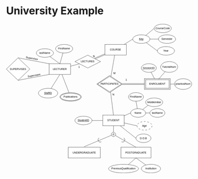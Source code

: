 # University Example
<svg xmlns="http://www.w3.org/2000/svg" style="cursor:pointer;max-width:100%;max-height:696px;" xmlns:xlink="http://www.w3.org/1999/xlink" version="1.1" width="866px" viewBox="-0.5 -0.5 866 696" content="&lt;mxfile host=&quot;app.diagrams.net&quot; agent=&quot;Mozilla/5.0 (Windows NT 10.0; Win64; x64) AppleWebKit/537.36 (KHTML, like Gecko) Chrome/133.0.0.0 Safari/537.36&quot; version=&quot;26.0.16&quot; pages=&quot;2&quot;&gt;&#10;  &lt;diagram name=&quot;Page-1&quot; id=&quot;jo6redMAl-Jo5JpHQjsm&quot;&gt;&#10;    &lt;mxGraphModel dx=&quot;1693&quot; dy=&quot;1125&quot; grid=&quot;1&quot; gridSize=&quot;10&quot; guides=&quot;1&quot; tooltips=&quot;1&quot; connect=&quot;1&quot; arrows=&quot;1&quot; fold=&quot;1&quot; page=&quot;1&quot; pageScale=&quot;1&quot; pageWidth=&quot;827&quot; pageHeight=&quot;1169&quot; math=&quot;0&quot; shadow=&quot;0&quot;&gt;&#10;      &lt;root&gt;&#10;        &lt;mxCell id=&quot;0&quot; /&gt;&#10;        &lt;mxCell id=&quot;1&quot; parent=&quot;0&quot; /&gt;&#10;        &lt;mxCell id=&quot;Adh_r_rt0b7_pmHKlbrO-36&quot; style=&quot;rounded=0;orthogonalLoop=1;jettySize=auto;html=1;entryX=0.5;entryY=0;entryDx=0;entryDy=0;endArrow=none;startFill=0;&quot; edge=&quot;1&quot; parent=&quot;1&quot; source=&quot;Adh_r_rt0b7_pmHKlbrO-32&quot; target=&quot;Adh_r_rt0b7_pmHKlbrO-35&quot;&gt;&#10;          &lt;mxGeometry relative=&quot;1&quot; as=&quot;geometry&quot; /&gt;&#10;        &lt;/mxCell&gt;&#10;        &lt;mxCell id=&quot;Adh_r_rt0b7_pmHKlbrO-46&quot; style=&quot;rounded=0;orthogonalLoop=1;jettySize=auto;html=1;entryX=0;entryY=0.5;entryDx=0;entryDy=0;endArrow=none;startFill=0;&quot; edge=&quot;1&quot; parent=&quot;1&quot; source=&quot;Adh_r_rt0b7_pmHKlbrO-32&quot; target=&quot;Adh_r_rt0b7_pmHKlbrO-40&quot;&gt;&#10;          &lt;mxGeometry relative=&quot;1&quot; as=&quot;geometry&quot; /&gt;&#10;        &lt;/mxCell&gt;&#10;        &lt;mxCell id=&quot;Adh_r_rt0b7_pmHKlbrO-50&quot; style=&quot;rounded=0;orthogonalLoop=1;jettySize=auto;html=1;entryX=0;entryY=0.5;entryDx=0;entryDy=0;endArrow=none;startFill=0;&quot; edge=&quot;1&quot; parent=&quot;1&quot; source=&quot;Adh_r_rt0b7_pmHKlbrO-32&quot; target=&quot;Adh_r_rt0b7_pmHKlbrO-44&quot;&gt;&#10;          &lt;mxGeometry relative=&quot;1&quot; as=&quot;geometry&quot; /&gt;&#10;        &lt;/mxCell&gt;&#10;        &lt;mxCell id=&quot;Adh_r_rt0b7_pmHKlbrO-51&quot; style=&quot;rounded=0;orthogonalLoop=1;jettySize=auto;html=1;entryX=0;entryY=0.5;entryDx=0;entryDy=0;endArrow=none;startFill=0;&quot; edge=&quot;1&quot; parent=&quot;1&quot; source=&quot;Adh_r_rt0b7_pmHKlbrO-32&quot; target=&quot;Adh_r_rt0b7_pmHKlbrO-45&quot;&gt;&#10;          &lt;mxGeometry relative=&quot;1&quot; as=&quot;geometry&quot; /&gt;&#10;        &lt;/mxCell&gt;&#10;        &lt;mxCell id=&quot;Adh_r_rt0b7_pmHKlbrO-52&quot; style=&quot;rounded=0;orthogonalLoop=1;jettySize=auto;html=1;endArrow=none;startFill=0;&quot; edge=&quot;1&quot; parent=&quot;1&quot; source=&quot;Adh_r_rt0b7_pmHKlbrO-32&quot; target=&quot;Adh_r_rt0b7_pmHKlbrO-39&quot;&gt;&#10;          &lt;mxGeometry relative=&quot;1&quot; as=&quot;geometry&quot; /&gt;&#10;        &lt;/mxCell&gt;&#10;        &lt;mxCell id=&quot;Adh_r_rt0b7_pmHKlbrO-32&quot; value=&quot;STUDENT&quot; style=&quot;rounded=0;whiteSpace=wrap;html=1;&quot; vertex=&quot;1&quot; parent=&quot;1&quot;&gt;&#10;          &lt;mxGeometry x=&quot;470&quot; y=&quot;650&quot; width=&quot;100&quot; height=&quot;50&quot; as=&quot;geometry&quot; /&gt;&#10;        &lt;/mxCell&gt;&#10;        &lt;mxCell id=&quot;Adh_r_rt0b7_pmHKlbrO-33&quot; value=&quot;POSTGRADUATE&quot; style=&quot;rounded=0;whiteSpace=wrap;html=1;&quot; vertex=&quot;1&quot; parent=&quot;1&quot;&gt;&#10;          &lt;mxGeometry x=&quot;555&quot; y=&quot;800&quot; width=&quot;140&quot; height=&quot;50&quot; as=&quot;geometry&quot; /&gt;&#10;        &lt;/mxCell&gt;&#10;        &lt;mxCell id=&quot;Adh_r_rt0b7_pmHKlbrO-34&quot; value=&quot;UNDERGRADUATE&quot; style=&quot;rounded=0;whiteSpace=wrap;html=1;&quot; vertex=&quot;1&quot; parent=&quot;1&quot;&gt;&#10;          &lt;mxGeometry x=&quot;309&quot; y=&quot;800&quot; width=&quot;150&quot; height=&quot;50&quot; as=&quot;geometry&quot; /&gt;&#10;        &lt;/mxCell&gt;&#10;        &lt;mxCell id=&quot;Adh_r_rt0b7_pmHKlbrO-38&quot; style=&quot;rounded=0;orthogonalLoop=1;jettySize=auto;html=1;entryX=0.5;entryY=0;entryDx=0;entryDy=0;endArrow=none;startFill=0;&quot; edge=&quot;1&quot; parent=&quot;1&quot; source=&quot;Adh_r_rt0b7_pmHKlbrO-35&quot; target=&quot;Adh_r_rt0b7_pmHKlbrO-33&quot;&gt;&#10;          &lt;mxGeometry relative=&quot;1&quot; as=&quot;geometry&quot; /&gt;&#10;        &lt;/mxCell&gt;&#10;        &lt;mxCell id=&quot;Adh_r_rt0b7_pmHKlbrO-35&quot; value=&quot;d&quot; style=&quot;ellipse;whiteSpace=wrap;html=1;aspect=fixed;&quot; vertex=&quot;1&quot; parent=&quot;1&quot;&gt;&#10;          &lt;mxGeometry x=&quot;510&quot; y=&quot;730&quot; width=&quot;20&quot; height=&quot;20&quot; as=&quot;geometry&quot; /&gt;&#10;        &lt;/mxCell&gt;&#10;        &lt;mxCell id=&quot;Adh_r_rt0b7_pmHKlbrO-37&quot; style=&quot;rounded=0;orthogonalLoop=1;jettySize=auto;html=1;entryX=0.494;entryY=-0.048;entryDx=0;entryDy=0;entryPerimeter=0;endArrow=none;startFill=0;&quot; edge=&quot;1&quot; parent=&quot;1&quot; source=&quot;Adh_r_rt0b7_pmHKlbrO-35&quot; target=&quot;Adh_r_rt0b7_pmHKlbrO-34&quot;&gt;&#10;          &lt;mxGeometry relative=&quot;1&quot; as=&quot;geometry&quot; /&gt;&#10;        &lt;/mxCell&gt;&#10;        &lt;mxCell id=&quot;Adh_r_rt0b7_pmHKlbrO-39&quot; value=&quot;&amp;lt;u&amp;gt;StudentID&amp;lt;/u&amp;gt;&quot; style=&quot;ellipse;whiteSpace=wrap;html=1;&quot; vertex=&quot;1&quot; parent=&quot;1&quot;&gt;&#10;          &lt;mxGeometry x=&quot;340&quot; y=&quot;655&quot; width=&quot;80&quot; height=&quot;40&quot; as=&quot;geometry&quot; /&gt;&#10;        &lt;/mxCell&gt;&#10;        &lt;mxCell id=&quot;Adh_r_rt0b7_pmHKlbrO-47&quot; style=&quot;rounded=0;orthogonalLoop=1;jettySize=auto;html=1;entryX=0.5;entryY=1;entryDx=0;entryDy=0;endArrow=none;startFill=0;&quot; edge=&quot;1&quot; parent=&quot;1&quot; source=&quot;Adh_r_rt0b7_pmHKlbrO-40&quot; target=&quot;Adh_r_rt0b7_pmHKlbrO-41&quot;&gt;&#10;          &lt;mxGeometry relative=&quot;1&quot; as=&quot;geometry&quot; /&gt;&#10;        &lt;/mxCell&gt;&#10;        &lt;mxCell id=&quot;Adh_r_rt0b7_pmHKlbrO-48&quot; style=&quot;rounded=0;orthogonalLoop=1;jettySize=auto;html=1;entryX=0;entryY=1;entryDx=0;entryDy=0;endArrow=none;startFill=0;&quot; edge=&quot;1&quot; parent=&quot;1&quot; source=&quot;Adh_r_rt0b7_pmHKlbrO-40&quot; target=&quot;Adh_r_rt0b7_pmHKlbrO-42&quot;&gt;&#10;          &lt;mxGeometry relative=&quot;1&quot; as=&quot;geometry&quot; /&gt;&#10;        &lt;/mxCell&gt;&#10;        &lt;mxCell id=&quot;Adh_r_rt0b7_pmHKlbrO-49&quot; style=&quot;rounded=0;orthogonalLoop=1;jettySize=auto;html=1;entryX=0;entryY=0.5;entryDx=0;entryDy=0;endArrow=none;startFill=0;&quot; edge=&quot;1&quot; parent=&quot;1&quot; source=&quot;Adh_r_rt0b7_pmHKlbrO-40&quot; target=&quot;Adh_r_rt0b7_pmHKlbrO-43&quot;&gt;&#10;          &lt;mxGeometry relative=&quot;1&quot; as=&quot;geometry&quot; /&gt;&#10;        &lt;/mxCell&gt;&#10;        &lt;mxCell id=&quot;Adh_r_rt0b7_pmHKlbrO-40&quot; value=&quot;Name&quot; style=&quot;ellipse;whiteSpace=wrap;html=1;&quot; vertex=&quot;1&quot; parent=&quot;1&quot;&gt;&#10;          &lt;mxGeometry x=&quot;600&quot; y=&quot;620&quot; width=&quot;70&quot; height=&quot;40&quot; as=&quot;geometry&quot; /&gt;&#10;        &lt;/mxCell&gt;&#10;        &lt;mxCell id=&quot;Adh_r_rt0b7_pmHKlbrO-41&quot; value=&quot;FirstName&quot; style=&quot;ellipse;whiteSpace=wrap;html=1;&quot; vertex=&quot;1&quot; parent=&quot;1&quot;&gt;&#10;          &lt;mxGeometry x=&quot;590&quot; y=&quot;545&quot; width=&quot;70&quot; height=&quot;40&quot; as=&quot;geometry&quot; /&gt;&#10;        &lt;/mxCell&gt;&#10;        &lt;mxCell id=&quot;Adh_r_rt0b7_pmHKlbrO-42&quot; value=&quot;MiddleInitial&quot; style=&quot;ellipse;whiteSpace=wrap;html=1;&quot; vertex=&quot;1&quot; parent=&quot;1&quot;&gt;&#10;          &lt;mxGeometry x=&quot;670&quot; y=&quot;570&quot; width=&quot;80&quot; height=&quot;40&quot; as=&quot;geometry&quot; /&gt;&#10;        &lt;/mxCell&gt;&#10;        &lt;mxCell id=&quot;Adh_r_rt0b7_pmHKlbrO-43&quot; value=&quot;lastName&quot; style=&quot;ellipse;whiteSpace=wrap;html=1;&quot; vertex=&quot;1&quot; parent=&quot;1&quot;&gt;&#10;          &lt;mxGeometry x=&quot;690&quot; y=&quot;620&quot; width=&quot;70&quot; height=&quot;40&quot; as=&quot;geometry&quot; /&gt;&#10;        &lt;/mxCell&gt;&#10;        &lt;mxCell id=&quot;Adh_r_rt0b7_pmHKlbrO-44&quot; value=&quot;Age&quot; style=&quot;ellipse;whiteSpace=wrap;html=1;dashed=1;dashPattern=8 8;&quot; vertex=&quot;1&quot; parent=&quot;1&quot;&gt;&#10;          &lt;mxGeometry x=&quot;630&quot; y=&quot;680&quot; width=&quot;70&quot; height=&quot;40&quot; as=&quot;geometry&quot; /&gt;&#10;        &lt;/mxCell&gt;&#10;        &lt;mxCell id=&quot;Adh_r_rt0b7_pmHKlbrO-45&quot; value=&quot;D.O.B&quot; style=&quot;ellipse;whiteSpace=wrap;html=1;&quot; vertex=&quot;1&quot; parent=&quot;1&quot;&gt;&#10;          &lt;mxGeometry x=&quot;625&quot; y=&quot;738&quot; width=&quot;70&quot; height=&quot;40&quot; as=&quot;geometry&quot; /&gt;&#10;        &lt;/mxCell&gt;&#10;        &lt;mxCell id=&quot;Adh_r_rt0b7_pmHKlbrO-53&quot; value=&quot;&quot; style=&quot;shape=requiredInterface;html=1;verticalLabelPosition=bottom;sketch=0;rotation=30;&quot; vertex=&quot;1&quot; parent=&quot;1&quot;&gt;&#10;          &lt;mxGeometry x=&quot;562&quot; y=&quot;758&quot; width=&quot;10&quot; height=&quot;20&quot; as=&quot;geometry&quot; /&gt;&#10;        &lt;/mxCell&gt;&#10;        &lt;mxCell id=&quot;Adh_r_rt0b7_pmHKlbrO-84&quot; style=&quot;rounded=0;orthogonalLoop=1;jettySize=auto;html=1;endArrow=none;startFill=0;shape=link;&quot; edge=&quot;1&quot; parent=&quot;1&quot; source=&quot;Adh_r_rt0b7_pmHKlbrO-54&quot; target=&quot;Adh_r_rt0b7_pmHKlbrO-60&quot;&gt;&#10;          &lt;mxGeometry relative=&quot;1&quot; as=&quot;geometry&quot; /&gt;&#10;        &lt;/mxCell&gt;&#10;        &lt;mxCell id=&quot;Adh_r_rt0b7_pmHKlbrO-54&quot; value=&quot;LECTURES&quot; style=&quot;shape=rhombus;perimeter=rhombusPerimeter;whiteSpace=wrap;html=1;align=center;&quot; vertex=&quot;1&quot; parent=&quot;1&quot;&gt;&#10;          &lt;mxGeometry x=&quot;340&quot; y=&quot;370&quot; width=&quot;120&quot; height=&quot;60&quot; as=&quot;geometry&quot; /&gt;&#10;        &lt;/mxCell&gt;&#10;        &lt;mxCell id=&quot;Adh_r_rt0b7_pmHKlbrO-58&quot; style=&quot;edgeStyle=orthogonalEdgeStyle;rounded=0;orthogonalLoop=1;jettySize=auto;html=1;entryX=0;entryY=0.5;entryDx=0;entryDy=0;shape=link;&quot; edge=&quot;1&quot; parent=&quot;1&quot; source=&quot;Adh_r_rt0b7_pmHKlbrO-55&quot; target=&quot;Adh_r_rt0b7_pmHKlbrO-56&quot;&gt;&#10;          &lt;mxGeometry relative=&quot;1&quot; as=&quot;geometry&quot; /&gt;&#10;        &lt;/mxCell&gt;&#10;        &lt;mxCell id=&quot;Adh_r_rt0b7_pmHKlbrO-59&quot; style=&quot;rounded=0;orthogonalLoop=1;jettySize=auto;html=1;entryX=0.5;entryY=0;entryDx=0;entryDy=0;endArrow=none;startFill=0;&quot; edge=&quot;1&quot; parent=&quot;1&quot; source=&quot;Adh_r_rt0b7_pmHKlbrO-55&quot; target=&quot;Adh_r_rt0b7_pmHKlbrO-32&quot;&gt;&#10;          &lt;mxGeometry relative=&quot;1&quot; as=&quot;geometry&quot; /&gt;&#10;        &lt;/mxCell&gt;&#10;        &lt;mxCell id=&quot;Adh_r_rt0b7_pmHKlbrO-55&quot; value=&quot;PARTICIPATES&quot; style=&quot;shape=rhombus;double=1;perimeter=rhombusPerimeter;whiteSpace=wrap;html=1;align=center;&quot; vertex=&quot;1&quot; parent=&quot;1&quot;&gt;&#10;          &lt;mxGeometry x=&quot;442&quot; y=&quot;465&quot; width=&quot;120&quot; height=&quot;80&quot; as=&quot;geometry&quot; /&gt;&#10;        &lt;/mxCell&gt;&#10;        &lt;mxCell id=&quot;Adh_r_rt0b7_pmHKlbrO-56&quot; value=&quot;ENROLMENT&quot; style=&quot;shape=ext;margin=3;double=1;whiteSpace=wrap;html=1;align=center;&quot; vertex=&quot;1&quot; parent=&quot;1&quot;&gt;&#10;          &lt;mxGeometry x=&quot;665&quot; y=&quot;480&quot; width=&quot;120&quot; height=&quot;50&quot; as=&quot;geometry&quot; /&gt;&#10;        &lt;/mxCell&gt;&#10;        &lt;mxCell id=&quot;Adh_r_rt0b7_pmHKlbrO-62&quot; style=&quot;rounded=0;orthogonalLoop=1;jettySize=auto;html=1;endArrow=none;startFill=0;&quot; edge=&quot;1&quot; parent=&quot;1&quot; source=&quot;Adh_r_rt0b7_pmHKlbrO-60&quot; target=&quot;Adh_r_rt0b7_pmHKlbrO-55&quot;&gt;&#10;          &lt;mxGeometry relative=&quot;1&quot; as=&quot;geometry&quot; /&gt;&#10;        &lt;/mxCell&gt;&#10;        &lt;mxCell id=&quot;Adh_r_rt0b7_pmHKlbrO-69&quot; style=&quot;rounded=0;orthogonalLoop=1;jettySize=auto;html=1;entryX=0;entryY=0.5;entryDx=0;entryDy=0;endArrow=none;startFill=0;&quot; edge=&quot;1&quot; parent=&quot;1&quot; source=&quot;Adh_r_rt0b7_pmHKlbrO-60&quot; target=&quot;Adh_r_rt0b7_pmHKlbrO-61&quot;&gt;&#10;          &lt;mxGeometry relative=&quot;1&quot; as=&quot;geometry&quot; /&gt;&#10;        &lt;/mxCell&gt;&#10;        &lt;mxCell id=&quot;Adh_r_rt0b7_pmHKlbrO-60&quot; value=&quot;COURSE&quot; style=&quot;rounded=0;whiteSpace=wrap;html=1;&quot; vertex=&quot;1&quot; parent=&quot;1&quot;&gt;&#10;          &lt;mxGeometry x=&quot;480&quot; y=&quot;320&quot; width=&quot;100&quot; height=&quot;50&quot; as=&quot;geometry&quot; /&gt;&#10;        &lt;/mxCell&gt;&#10;        &lt;mxCell id=&quot;Adh_r_rt0b7_pmHKlbrO-66&quot; style=&quot;rounded=0;orthogonalLoop=1;jettySize=auto;html=1;entryX=0;entryY=0.5;entryDx=0;entryDy=0;endArrow=none;startFill=0;&quot; edge=&quot;1&quot; parent=&quot;1&quot; source=&quot;Adh_r_rt0b7_pmHKlbrO-61&quot; target=&quot;Adh_r_rt0b7_pmHKlbrO-63&quot;&gt;&#10;          &lt;mxGeometry relative=&quot;1&quot; as=&quot;geometry&quot; /&gt;&#10;        &lt;/mxCell&gt;&#10;        &lt;mxCell id=&quot;Adh_r_rt0b7_pmHKlbrO-67&quot; style=&quot;rounded=0;orthogonalLoop=1;jettySize=auto;html=1;entryX=0;entryY=0.5;entryDx=0;entryDy=0;endArrow=none;startFill=0;&quot; edge=&quot;1&quot; parent=&quot;1&quot; source=&quot;Adh_r_rt0b7_pmHKlbrO-61&quot; target=&quot;Adh_r_rt0b7_pmHKlbrO-64&quot;&gt;&#10;          &lt;mxGeometry relative=&quot;1&quot; as=&quot;geometry&quot; /&gt;&#10;        &lt;/mxCell&gt;&#10;        &lt;mxCell id=&quot;Adh_r_rt0b7_pmHKlbrO-68&quot; style=&quot;rounded=0;orthogonalLoop=1;jettySize=auto;html=1;entryX=0;entryY=0.5;entryDx=0;entryDy=0;endArrow=none;startFill=0;&quot; edge=&quot;1&quot; parent=&quot;1&quot; source=&quot;Adh_r_rt0b7_pmHKlbrO-61&quot; target=&quot;Adh_r_rt0b7_pmHKlbrO-65&quot;&gt;&#10;          &lt;mxGeometry relative=&quot;1&quot; as=&quot;geometry&quot; /&gt;&#10;        &lt;/mxCell&gt;&#10;        &lt;mxCell id=&quot;Adh_r_rt0b7_pmHKlbrO-61&quot; value=&quot;&amp;lt;u&amp;gt;Key&amp;lt;/u&amp;gt;&quot; style=&quot;ellipse;whiteSpace=wrap;html=1;&quot; vertex=&quot;1&quot; parent=&quot;1&quot;&gt;&#10;          &lt;mxGeometry x=&quot;610&quot; y=&quot;275&quot; width=&quot;80&quot; height=&quot;40&quot; as=&quot;geometry&quot; /&gt;&#10;        &lt;/mxCell&gt;&#10;        &lt;mxCell id=&quot;Adh_r_rt0b7_pmHKlbrO-63&quot; value=&quot;CourseCode&quot; style=&quot;ellipse;whiteSpace=wrap;html=1;&quot; vertex=&quot;1&quot; parent=&quot;1&quot;&gt;&#10;          &lt;mxGeometry x=&quot;710&quot; y=&quot;225&quot; width=&quot;80&quot; height=&quot;40&quot; as=&quot;geometry&quot; /&gt;&#10;        &lt;/mxCell&gt;&#10;        &lt;mxCell id=&quot;Adh_r_rt0b7_pmHKlbrO-64&quot; value=&quot;Semester&quot; style=&quot;ellipse;whiteSpace=wrap;html=1;&quot; vertex=&quot;1&quot; parent=&quot;1&quot;&gt;&#10;          &lt;mxGeometry x=&quot;730&quot; y=&quot;275&quot; width=&quot;80&quot; height=&quot;40&quot; as=&quot;geometry&quot; /&gt;&#10;        &lt;/mxCell&gt;&#10;        &lt;mxCell id=&quot;Adh_r_rt0b7_pmHKlbrO-65&quot; value=&quot;Year&quot; style=&quot;ellipse;whiteSpace=wrap;html=1;&quot; vertex=&quot;1&quot; parent=&quot;1&quot;&gt;&#10;          &lt;mxGeometry x=&quot;725&quot; y=&quot;330&quot; width=&quot;80&quot; height=&quot;40&quot; as=&quot;geometry&quot; /&gt;&#10;        &lt;/mxCell&gt;&#10;        &lt;mxCell id=&quot;Adh_r_rt0b7_pmHKlbrO-75&quot; style=&quot;rounded=0;orthogonalLoop=1;jettySize=auto;html=1;endArrow=none;startFill=0;&quot; edge=&quot;1&quot; parent=&quot;1&quot; source=&quot;Adh_r_rt0b7_pmHKlbrO-71&quot; target=&quot;Adh_r_rt0b7_pmHKlbrO-56&quot;&gt;&#10;          &lt;mxGeometry relative=&quot;1&quot; as=&quot;geometry&quot; /&gt;&#10;        &lt;/mxCell&gt;&#10;        &lt;mxCell id=&quot;Adh_r_rt0b7_pmHKlbrO-71&quot; value=&quot;&amp;lt;span style=&amp;quot;border-bottom: 1px dotted&amp;quot;&amp;gt;SessionID&amp;lt;/span&amp;gt;&quot; style=&quot;ellipse;whiteSpace=wrap;html=1;align=center;&quot; vertex=&quot;1&quot; parent=&quot;1&quot;&gt;&#10;          &lt;mxGeometry x=&quot;650&quot; y=&quot;410&quot; width=&quot;70&quot; height=&quot;40&quot; as=&quot;geometry&quot; /&gt;&#10;        &lt;/mxCell&gt;&#10;        &lt;mxCell id=&quot;Adh_r_rt0b7_pmHKlbrO-72&quot; value=&quot;TutorialNum&quot; style=&quot;ellipse;whiteSpace=wrap;html=1;&quot; vertex=&quot;1&quot; parent=&quot;1&quot;&gt;&#10;          &lt;mxGeometry x=&quot;740&quot; y=&quot;400&quot; width=&quot;80&quot; height=&quot;50&quot; as=&quot;geometry&quot; /&gt;&#10;        &lt;/mxCell&gt;&#10;        &lt;mxCell id=&quot;Adh_r_rt0b7_pmHKlbrO-76&quot; style=&quot;rounded=0;orthogonalLoop=1;jettySize=auto;html=1;entryX=1;entryY=0.5;entryDx=0;entryDy=0;endArrow=none;startFill=0;&quot; edge=&quot;1&quot; parent=&quot;1&quot; source=&quot;Adh_r_rt0b7_pmHKlbrO-73&quot; target=&quot;Adh_r_rt0b7_pmHKlbrO-56&quot;&gt;&#10;          &lt;mxGeometry relative=&quot;1&quot; as=&quot;geometry&quot; /&gt;&#10;        &lt;/mxCell&gt;&#10;        &lt;mxCell id=&quot;Adh_r_rt0b7_pmHKlbrO-73&quot; value=&quot;practicalNum&quot; style=&quot;ellipse;whiteSpace=wrap;html=1;&quot; vertex=&quot;1&quot; parent=&quot;1&quot;&gt;&#10;          &lt;mxGeometry x=&quot;805&quot; y=&quot;480&quot; width=&quot;80&quot; height=&quot;50&quot; as=&quot;geometry&quot; /&gt;&#10;        &lt;/mxCell&gt;&#10;        &lt;mxCell id=&quot;Adh_r_rt0b7_pmHKlbrO-74&quot; style=&quot;rounded=0;orthogonalLoop=1;jettySize=auto;html=1;entryX=0.546;entryY=0.046;entryDx=0;entryDy=0;entryPerimeter=0;endArrow=none;startFill=0;&quot; edge=&quot;1&quot; parent=&quot;1&quot; source=&quot;Adh_r_rt0b7_pmHKlbrO-72&quot; target=&quot;Adh_r_rt0b7_pmHKlbrO-56&quot;&gt;&#10;          &lt;mxGeometry relative=&quot;1&quot; as=&quot;geometry&quot; /&gt;&#10;        &lt;/mxCell&gt;&#10;        &lt;mxCell id=&quot;Adh_r_rt0b7_pmHKlbrO-83&quot; style=&quot;rounded=0;orthogonalLoop=1;jettySize=auto;html=1;endArrow=none;startFill=0;&quot; edge=&quot;1&quot; parent=&quot;1&quot; source=&quot;Adh_r_rt0b7_pmHKlbrO-77&quot; target=&quot;Adh_r_rt0b7_pmHKlbrO-54&quot;&gt;&#10;          &lt;mxGeometry relative=&quot;1&quot; as=&quot;geometry&quot; /&gt;&#10;        &lt;/mxCell&gt;&#10;        &lt;mxCell id=&quot;Adh_r_rt0b7_pmHKlbrO-77&quot; value=&quot;LECTURER&quot; style=&quot;rounded=0;whiteSpace=wrap;html=1;&quot; vertex=&quot;1&quot; parent=&quot;1&quot;&gt;&#10;          &lt;mxGeometry x=&quot;220&quot; y=&quot;410&quot; width=&quot;100&quot; height=&quot;50&quot; as=&quot;geometry&quot; /&gt;&#10;        &lt;/mxCell&gt;&#10;        &lt;mxCell id=&quot;Adh_r_rt0b7_pmHKlbrO-78&quot; value=&quot;FirstName&quot; style=&quot;ellipse;whiteSpace=wrap;html=1;&quot; vertex=&quot;1&quot; parent=&quot;1&quot;&gt;&#10;          &lt;mxGeometry x=&quot;250&quot; y=&quot;320&quot; width=&quot;80&quot; height=&quot;40&quot; as=&quot;geometry&quot; /&gt;&#10;        &lt;/mxCell&gt;&#10;        &lt;mxCell id=&quot;Adh_r_rt0b7_pmHKlbrO-87&quot; style=&quot;rounded=0;orthogonalLoop=1;jettySize=auto;html=1;endArrow=none;startFill=0;entryX=0.5;entryY=1;entryDx=0;entryDy=0;&quot; edge=&quot;1&quot; parent=&quot;1&quot; source=&quot;Adh_r_rt0b7_pmHKlbrO-79&quot; target=&quot;Adh_r_rt0b7_pmHKlbrO-77&quot;&gt;&#10;          &lt;mxGeometry relative=&quot;1&quot; as=&quot;geometry&quot;&gt;&#10;            &lt;mxPoint x=&quot;210&quot; y=&quot;420&quot; as=&quot;targetPoint&quot; /&gt;&#10;          &lt;/mxGeometry&gt;&#10;        &lt;/mxCell&gt;&#10;        &lt;mxCell id=&quot;Adh_r_rt0b7_pmHKlbrO-79&quot; value=&quot;&amp;lt;u&amp;gt;StaffID&amp;lt;/u&amp;gt;&quot; style=&quot;ellipse;whiteSpace=wrap;html=1;&quot; vertex=&quot;1&quot; parent=&quot;1&quot;&gt;&#10;          &lt;mxGeometry x=&quot;170&quot; y=&quot;525&quot; width=&quot;90&quot; height=&quot;45&quot; as=&quot;geometry&quot; /&gt;&#10;        &lt;/mxCell&gt;&#10;        &lt;mxCell id=&quot;Adh_r_rt0b7_pmHKlbrO-86&quot; style=&quot;rounded=0;orthogonalLoop=1;jettySize=auto;html=1;endArrow=none;startFill=0;&quot; edge=&quot;1&quot; parent=&quot;1&quot; source=&quot;Adh_r_rt0b7_pmHKlbrO-80&quot;&gt;&#10;          &lt;mxGeometry relative=&quot;1&quot; as=&quot;geometry&quot;&gt;&#10;            &lt;mxPoint x=&quot;270&quot; y=&quot;410&quot; as=&quot;targetPoint&quot; /&gt;&#10;          &lt;/mxGeometry&gt;&#10;        &lt;/mxCell&gt;&#10;        &lt;mxCell id=&quot;Adh_r_rt0b7_pmHKlbrO-88&quot; style=&quot;rounded=0;orthogonalLoop=1;jettySize=auto;html=1;endArrow=none;startFill=0;&quot; edge=&quot;1&quot; parent=&quot;1&quot; source=&quot;Adh_r_rt0b7_pmHKlbrO-82&quot; target=&quot;Adh_r_rt0b7_pmHKlbrO-77&quot;&gt;&#10;          &lt;mxGeometry relative=&quot;1&quot; as=&quot;geometry&quot; /&gt;&#10;        &lt;/mxCell&gt;&#10;        &lt;mxCell id=&quot;Adh_r_rt0b7_pmHKlbrO-89&quot; value=&quot;&quot; style=&quot;rounded=0;orthogonalLoop=1;jettySize=auto;html=1;entryX=0.5;entryY=0;entryDx=0;entryDy=0;endArrow=none;startFill=0;&quot; edge=&quot;1&quot; parent=&quot;1&quot; source=&quot;Adh_r_rt0b7_pmHKlbrO-78&quot; target=&quot;Adh_r_rt0b7_pmHKlbrO-77&quot;&gt;&#10;          &lt;mxGeometry relative=&quot;1&quot; as=&quot;geometry&quot;&gt;&#10;            &lt;mxPoint x=&quot;150&quot; y=&quot;230&quot; as=&quot;sourcePoint&quot; /&gt;&#10;            &lt;mxPoint x=&quot;210&quot; y=&quot;420&quot; as=&quot;targetPoint&quot; /&gt;&#10;          &lt;/mxGeometry&gt;&#10;        &lt;/mxCell&gt;&#10;        &lt;mxCell id=&quot;Adh_r_rt0b7_pmHKlbrO-80&quot; value=&quot;lastName&quot; style=&quot;ellipse;whiteSpace=wrap;html=1;&quot; vertex=&quot;1&quot; parent=&quot;1&quot;&gt;&#10;          &lt;mxGeometry x=&quot;160&quot; y=&quot;340&quot; width=&quot;80&quot; height=&quot;40&quot; as=&quot;geometry&quot; /&gt;&#10;        &lt;/mxCell&gt;&#10;        &lt;mxCell id=&quot;Adh_r_rt0b7_pmHKlbrO-90&quot; value=&quot;&quot; style=&quot;shape=requiredInterface;html=1;verticalLabelPosition=bottom;sketch=0;rotation=150;&quot; vertex=&quot;1&quot; parent=&quot;1&quot;&gt;&#10;          &lt;mxGeometry x=&quot;449&quot; y=&quot;758&quot; width=&quot;10&quot; height=&quot;20&quot; as=&quot;geometry&quot; /&gt;&#10;        &lt;/mxCell&gt;&#10;        &lt;mxCell id=&quot;Adh_r_rt0b7_pmHKlbrO-95&quot; style=&quot;rounded=0;orthogonalLoop=1;jettySize=auto;html=1;entryX=0.5;entryY=1;entryDx=0;entryDy=0;endArrow=none;startFill=0;&quot; edge=&quot;1&quot; parent=&quot;1&quot; source=&quot;Adh_r_rt0b7_pmHKlbrO-93&quot; target=&quot;Adh_r_rt0b7_pmHKlbrO-33&quot;&gt;&#10;          &lt;mxGeometry relative=&quot;1&quot; as=&quot;geometry&quot; /&gt;&#10;        &lt;/mxCell&gt;&#10;        &lt;mxCell id=&quot;Adh_r_rt0b7_pmHKlbrO-93&quot; value=&quot;PreviousQualification&quot; style=&quot;ellipse;whiteSpace=wrap;html=1;&quot; vertex=&quot;1&quot; parent=&quot;1&quot;&gt;&#10;          &lt;mxGeometry x=&quot;497&quot; y=&quot;880&quot; width=&quot;140&quot; height=&quot;40&quot; as=&quot;geometry&quot; /&gt;&#10;        &lt;/mxCell&gt;&#10;        &lt;mxCell id=&quot;Adh_r_rt0b7_pmHKlbrO-96&quot; style=&quot;rounded=0;orthogonalLoop=1;jettySize=auto;html=1;entryX=0.5;entryY=1;entryDx=0;entryDy=0;endArrow=none;startFill=0;&quot; edge=&quot;1&quot; parent=&quot;1&quot; source=&quot;Adh_r_rt0b7_pmHKlbrO-94&quot; target=&quot;Adh_r_rt0b7_pmHKlbrO-33&quot;&gt;&#10;          &lt;mxGeometry relative=&quot;1&quot; as=&quot;geometry&quot; /&gt;&#10;        &lt;/mxCell&gt;&#10;        &lt;mxCell id=&quot;Adh_r_rt0b7_pmHKlbrO-94&quot; value=&quot;Institution&quot; style=&quot;ellipse;whiteSpace=wrap;html=1;&quot; vertex=&quot;1&quot; parent=&quot;1&quot;&gt;&#10;          &lt;mxGeometry x=&quot;650&quot; y=&quot;880&quot; width=&quot;90&quot; height=&quot;40&quot; as=&quot;geometry&quot; /&gt;&#10;        &lt;/mxCell&gt;&#10;        &lt;mxCell id=&quot;Adh_r_rt0b7_pmHKlbrO-97&quot; value=&quot;N&quot; style=&quot;text;html=1;align=center;verticalAlign=middle;whiteSpace=wrap;rounded=0;&quot; vertex=&quot;1&quot; parent=&quot;1&quot;&gt;&#10;          &lt;mxGeometry x=&quot;490&quot; y=&quot;540&quot; width=&quot;60&quot; height=&quot;30&quot; as=&quot;geometry&quot; /&gt;&#10;        &lt;/mxCell&gt;&#10;        &lt;mxCell id=&quot;Adh_r_rt0b7_pmHKlbrO-98&quot; value=&quot;M&quot; style=&quot;text;html=1;align=center;verticalAlign=middle;whiteSpace=wrap;rounded=0;&quot; vertex=&quot;1&quot; parent=&quot;1&quot;&gt;&#10;          &lt;mxGeometry x=&quot;495&quot; y=&quot;440&quot; width=&quot;60&quot; height=&quot;30&quot; as=&quot;geometry&quot; /&gt;&#10;        &lt;/mxCell&gt;&#10;        &lt;mxCell id=&quot;Adh_r_rt0b7_pmHKlbrO-99&quot; value=&quot;1&quot; style=&quot;text;html=1;align=center;verticalAlign=middle;whiteSpace=wrap;rounded=0;&quot; vertex=&quot;1&quot; parent=&quot;1&quot;&gt;&#10;          &lt;mxGeometry x=&quot;550&quot; y=&quot;470&quot; width=&quot;60&quot; height=&quot;30&quot; as=&quot;geometry&quot; /&gt;&#10;        &lt;/mxCell&gt;&#10;        &lt;mxCell id=&quot;Adh_r_rt0b7_pmHKlbrO-100&quot; value=&quot;1&quot; style=&quot;text;html=1;align=center;verticalAlign=middle;whiteSpace=wrap;rounded=0;&quot; vertex=&quot;1&quot; parent=&quot;1&quot;&gt;&#10;          &lt;mxGeometry x=&quot;330&quot; y=&quot;410&quot; width=&quot;60&quot; height=&quot;30&quot; as=&quot;geometry&quot; /&gt;&#10;        &lt;/mxCell&gt;&#10;        &lt;mxCell id=&quot;Adh_r_rt0b7_pmHKlbrO-101&quot; value=&quot;N&quot; style=&quot;text;html=1;align=center;verticalAlign=middle;whiteSpace=wrap;rounded=0;&quot; vertex=&quot;1&quot; parent=&quot;1&quot;&gt;&#10;          &lt;mxGeometry x=&quot;399&quot; y=&quot;360&quot; width=&quot;60&quot; height=&quot;30&quot; as=&quot;geometry&quot; /&gt;&#10;        &lt;/mxCell&gt;&#10;        &lt;mxCell id=&quot;Adh_r_rt0b7_pmHKlbrO-103&quot; style=&quot;rounded=0;orthogonalLoop=1;jettySize=auto;html=1;entryX=0;entryY=0;entryDx=0;entryDy=0;exitX=0.5;exitY=0;exitDx=0;exitDy=0;endArrow=none;startFill=0;&quot; edge=&quot;1&quot; parent=&quot;1&quot; source=&quot;Adh_r_rt0b7_pmHKlbrO-102&quot; target=&quot;Adh_r_rt0b7_pmHKlbrO-77&quot;&gt;&#10;          &lt;mxGeometry relative=&quot;1&quot; as=&quot;geometry&quot; /&gt;&#10;        &lt;/mxCell&gt;&#10;        &lt;mxCell id=&quot;Adh_r_rt0b7_pmHKlbrO-102&quot; value=&quot;SUPERVISES&quot; style=&quot;rhombus;whiteSpace=wrap;html=1;&quot; vertex=&quot;1&quot; parent=&quot;1&quot;&gt;&#10;          &lt;mxGeometry x=&quot;20&quot; y=&quot;382.5&quot; width=&quot;110&quot; height=&quot;105&quot; as=&quot;geometry&quot; /&gt;&#10;        &lt;/mxCell&gt;&#10;        &lt;mxCell id=&quot;Adh_r_rt0b7_pmHKlbrO-105&quot; value=&quot;Supervisor&quot; style=&quot;text;html=1;align=center;verticalAlign=middle;whiteSpace=wrap;rounded=0;rotation=10;&quot; vertex=&quot;1&quot; parent=&quot;1&quot;&gt;&#10;          &lt;mxGeometry x=&quot;110&quot; y=&quot;370&quot; width=&quot;60&quot; height=&quot;30&quot; as=&quot;geometry&quot; /&gt;&#10;        &lt;/mxCell&gt;&#10;        &lt;mxCell id=&quot;Adh_r_rt0b7_pmHKlbrO-106&quot; value=&quot;&quot; style=&quot;rounded=0;orthogonalLoop=1;jettySize=auto;html=1;exitX=0.5;exitY=1;exitDx=0;exitDy=0;endArrow=none;startFill=0;&quot; edge=&quot;1&quot; parent=&quot;1&quot; source=&quot;Adh_r_rt0b7_pmHKlbrO-102&quot;&gt;&#10;          &lt;mxGeometry relative=&quot;1&quot; as=&quot;geometry&quot;&gt;&#10;            &lt;mxPoint x=&quot;350&quot; y=&quot;630&quot; as=&quot;sourcePoint&quot; /&gt;&#10;            &lt;mxPoint x=&quot;220&quot; y=&quot;460&quot; as=&quot;targetPoint&quot; /&gt;&#10;          &lt;/mxGeometry&gt;&#10;        &lt;/mxCell&gt;&#10;        &lt;mxCell id=&quot;Adh_r_rt0b7_pmHKlbrO-82&quot; value=&quot;Publications&quot; style=&quot;ellipse;shape=doubleEllipse;margin=3;whiteSpace=wrap;html=1;align=center;&quot; vertex=&quot;1&quot; parent=&quot;1&quot;&gt;&#10;          &lt;mxGeometry x=&quot;270&quot; y=&quot;545&quot; width=&quot;100&quot; height=&quot;40&quot; as=&quot;geometry&quot; /&gt;&#10;        &lt;/mxCell&gt;&#10;        &lt;mxCell id=&quot;Adh_r_rt0b7_pmHKlbrO-108&quot; value=&quot;Supervisee&quot; style=&quot;text;html=1;align=center;verticalAlign=middle;whiteSpace=wrap;rounded=0;rotation=-10;&quot; vertex=&quot;1&quot; parent=&quot;1&quot;&gt;&#10;          &lt;mxGeometry x=&quot;120&quot; y=&quot;450&quot; width=&quot;60&quot; height=&quot;30&quot; as=&quot;geometry&quot; /&gt;&#10;        &lt;/mxCell&gt;&#10;      &lt;/root&gt;&#10;    &lt;/mxGraphModel&gt;&#10;  &lt;/diagram&gt;&#10;  &lt;diagram id=&quot;nkOJYkZZ3NaIpr3j_VaI&quot; name=&quot;Page-2&quot;&gt;&#10;    &lt;mxGraphModel grid=&quot;1&quot; page=&quot;1&quot; gridSize=&quot;10&quot; guides=&quot;1&quot; tooltips=&quot;1&quot; connect=&quot;1&quot; arrows=&quot;1&quot; fold=&quot;1&quot; pageScale=&quot;1&quot; pageWidth=&quot;827&quot; pageHeight=&quot;1169&quot; math=&quot;0&quot; shadow=&quot;0&quot;&gt;&#10;      &lt;root&gt;&#10;        &lt;mxCell id=&quot;0&quot; /&gt;&#10;        &lt;mxCell id=&quot;1&quot; parent=&quot;0&quot; /&gt;&#10;      &lt;/root&gt;&#10;    &lt;/mxGraphModel&gt;&#10;  &lt;/diagram&gt;&#10;&lt;/mxfile&gt;&#10;" onclick="(function(svg){var src=window.event.target||window.event.srcElement;while (src!=null&amp;&amp;src.nodeName.toLowerCase()!='a'){src=src.parentNode;}if(src==null){if(svg.wnd!=null&amp;&amp;!svg.wnd.closed){svg.wnd.focus();}else{var r=function(evt){if(evt.data=='ready'&amp;&amp;evt.source==svg.wnd){svg.wnd.postMessage(decodeURIComponent(svg.getAttribute('content')),'*');window.removeEventListener('message',r);}};window.addEventListener('message',r);svg.wnd=window.open('https://viewer.diagrams.net/?client=1&amp;page=0&amp;edit=_blank');}}})(this);"><defs/><g><g data-cell-id="0"><g data-cell-id="1"><g data-cell-id="Adh_r_rt0b7_pmHKlbrO-36"><g><path d="M 500 475 L 500 505" fill="none" stroke="#000000" stroke-miterlimit="10" pointer-events="stroke" style="stroke: light-dark(rgb(0, 0, 0), rgb(255, 255, 255));"/></g></g><g data-cell-id="Adh_r_rt0b7_pmHKlbrO-46"><g><path d="M 550 428.13 L 580 415" fill="none" stroke="#000000" stroke-miterlimit="10" pointer-events="stroke" style="stroke: light-dark(rgb(0, 0, 0), rgb(255, 255, 255));"/></g></g><g data-cell-id="Adh_r_rt0b7_pmHKlbrO-50"><g><path d="M 550 461.36 L 610 475" fill="none" stroke="#000000" stroke-miterlimit="10" pointer-events="stroke" style="stroke: light-dark(rgb(0, 0, 0), rgb(255, 255, 255));"/></g></g><g data-cell-id="Adh_r_rt0b7_pmHKlbrO-51"><g><path d="M 531.63 475 L 605 533" fill="none" stroke="#000000" stroke-miterlimit="10" pointer-events="stroke" style="stroke: light-dark(rgb(0, 0, 0), rgb(255, 255, 255));"/></g></g><g data-cell-id="Adh_r_rt0b7_pmHKlbrO-52"><g><path d="M 450 450 L 400 450" fill="none" stroke="#000000" stroke-miterlimit="10" pointer-events="stroke" style="stroke: light-dark(rgb(0, 0, 0), rgb(255, 255, 255));"/></g></g><g data-cell-id="Adh_r_rt0b7_pmHKlbrO-32"><g><rect x="450" y="425" width="100" height="50" fill="#ffffff" stroke="#000000" pointer-events="all" style="fill: light-dark(#ffffff, var(--ge-dark-color, #121212)); stroke: light-dark(rgb(0, 0, 0), rgb(255, 255, 255));"/></g><g><g transform="translate(-0.5 -0.5)"><switch><foreignObject style="overflow: visible; text-align: left;" pointer-events="none" width="100%" height="100%" requiredFeatures="http://www.w3.org/TR/SVG11/feature#Extensibility"><div xmlns="http://www.w3.org/1999/xhtml" style="display: flex; align-items: unsafe center; justify-content: unsafe center; width: 98px; height: 1px; padding-top: 450px; margin-left: 451px;"><div style="box-sizing: border-box; font-size: 0; text-align: center; color: #000000; "><div style="display: inline-block; font-size: 12px; font-family: &quot;Helvetica&quot;; color: light-dark(#000000, #ffffff); line-height: 1.2; pointer-events: all; white-space: normal; word-wrap: normal; ">STUDENT</div></div></div></foreignObject><text x="500" y="454" fill="light-dark(#000000, #ffffff)" font-family="&quot;Helvetica&quot;" font-size="12px" text-anchor="middle">STUDENT</text></switch></g></g></g><g data-cell-id="Adh_r_rt0b7_pmHKlbrO-33"><g><rect x="535" y="575" width="140" height="50" fill="#ffffff" stroke="#000000" pointer-events="all" style="fill: light-dark(#ffffff, var(--ge-dark-color, #121212)); stroke: light-dark(rgb(0, 0, 0), rgb(255, 255, 255));"/></g><g><g transform="translate(-0.5 -0.5)"><switch><foreignObject style="overflow: visible; text-align: left;" pointer-events="none" width="100%" height="100%" requiredFeatures="http://www.w3.org/TR/SVG11/feature#Extensibility"><div xmlns="http://www.w3.org/1999/xhtml" style="display: flex; align-items: unsafe center; justify-content: unsafe center; width: 138px; height: 1px; padding-top: 600px; margin-left: 536px;"><div style="box-sizing: border-box; font-size: 0; text-align: center; color: #000000; "><div style="display: inline-block; font-size: 12px; font-family: &quot;Helvetica&quot;; color: light-dark(#000000, #ffffff); line-height: 1.2; pointer-events: all; white-space: normal; word-wrap: normal; ">POSTGRADUATE</div></div></div></foreignObject><text x="605" y="604" fill="light-dark(#000000, #ffffff)" font-family="&quot;Helvetica&quot;" font-size="12px" text-anchor="middle">POSTGRADUATE</text></switch></g></g></g><g data-cell-id="Adh_r_rt0b7_pmHKlbrO-34"><g><rect x="289" y="575" width="150" height="50" fill="#ffffff" stroke="#000000" pointer-events="all" style="fill: light-dark(#ffffff, var(--ge-dark-color, #121212)); stroke: light-dark(rgb(0, 0, 0), rgb(255, 255, 255));"/></g><g><g transform="translate(-0.5 -0.5)"><switch><foreignObject style="overflow: visible; text-align: left;" pointer-events="none" width="100%" height="100%" requiredFeatures="http://www.w3.org/TR/SVG11/feature#Extensibility"><div xmlns="http://www.w3.org/1999/xhtml" style="display: flex; align-items: unsafe center; justify-content: unsafe center; width: 148px; height: 1px; padding-top: 600px; margin-left: 290px;"><div style="box-sizing: border-box; font-size: 0; text-align: center; color: #000000; "><div style="display: inline-block; font-size: 12px; font-family: &quot;Helvetica&quot;; color: light-dark(#000000, #ffffff); line-height: 1.2; pointer-events: all; white-space: normal; word-wrap: normal; ">UNDERGRADUATE</div></div></div></foreignObject><text x="364" y="604" fill="light-dark(#000000, #ffffff)" font-family="&quot;Helvetica&quot;" font-size="12px" text-anchor="middle">UNDERGRADUATE</text></switch></g></g></g><g data-cell-id="Adh_r_rt0b7_pmHKlbrO-38"><g><path d="M 508.68 519.96 L 605 575" fill="none" stroke="#000000" stroke-miterlimit="10" pointer-events="stroke" style="stroke: light-dark(rgb(0, 0, 0), rgb(255, 255, 255));"/></g></g><g data-cell-id="Adh_r_rt0b7_pmHKlbrO-35"><g><ellipse cx="500" cy="515" rx="10" ry="10" fill="#ffffff" stroke="#000000" pointer-events="all" style="fill: light-dark(#ffffff, var(--ge-dark-color, #121212)); stroke: light-dark(rgb(0, 0, 0), rgb(255, 255, 255));"/></g><g><g transform="translate(-0.5 -0.5)"><switch><foreignObject style="overflow: visible; text-align: left;" pointer-events="none" width="100%" height="100%" requiredFeatures="http://www.w3.org/TR/SVG11/feature#Extensibility"><div xmlns="http://www.w3.org/1999/xhtml" style="display: flex; align-items: unsafe center; justify-content: unsafe center; width: 18px; height: 1px; padding-top: 515px; margin-left: 491px;"><div style="box-sizing: border-box; font-size: 0; text-align: center; color: #000000; "><div style="display: inline-block; font-size: 12px; font-family: &quot;Helvetica&quot;; color: light-dark(#000000, #ffffff); line-height: 1.2; pointer-events: all; white-space: normal; word-wrap: normal; ">d</div></div></div></foreignObject><text x="500" y="519" fill="light-dark(#000000, #ffffff)" font-family="&quot;Helvetica&quot;" font-size="12px" text-anchor="middle">d</text></switch></g></g></g><g data-cell-id="Adh_r_rt0b7_pmHKlbrO-37"><g><path d="M 490.78 518.87 L 363.1 572.6" fill="none" stroke="#000000" stroke-miterlimit="10" pointer-events="stroke" style="stroke: light-dark(rgb(0, 0, 0), rgb(255, 255, 255));"/></g></g><g data-cell-id="Adh_r_rt0b7_pmHKlbrO-39"><g><ellipse cx="360" cy="450" rx="40" ry="20" fill="#ffffff" stroke="#000000" pointer-events="all" style="fill: light-dark(#ffffff, var(--ge-dark-color, #121212)); stroke: light-dark(rgb(0, 0, 0), rgb(255, 255, 255));"/></g><g><g transform="translate(-0.5 -0.5)"><switch><foreignObject style="overflow: visible; text-align: left;" pointer-events="none" width="100%" height="100%" requiredFeatures="http://www.w3.org/TR/SVG11/feature#Extensibility"><div xmlns="http://www.w3.org/1999/xhtml" style="display: flex; align-items: unsafe center; justify-content: unsafe center; width: 78px; height: 1px; padding-top: 450px; margin-left: 321px;"><div style="box-sizing: border-box; font-size: 0; text-align: center; color: #000000; "><div style="display: inline-block; font-size: 12px; font-family: &quot;Helvetica&quot;; color: light-dark(#000000, #ffffff); line-height: 1.2; pointer-events: all; white-space: normal; word-wrap: normal; "><u>StudentID</u></div></div></div></foreignObject><text x="360" y="454" fill="light-dark(#000000, #ffffff)" font-family="&quot;Helvetica&quot;" font-size="12px" text-anchor="middle">StudentID</text></switch></g></g></g><g data-cell-id="Adh_r_rt0b7_pmHKlbrO-47"><g><path d="M 611.38 395.11 L 605 360" fill="none" stroke="#000000" stroke-miterlimit="10" pointer-events="stroke" style="stroke: light-dark(rgb(0, 0, 0), rgb(255, 255, 255));"/></g></g><g data-cell-id="Adh_r_rt0b7_pmHKlbrO-48"><g><path d="M 636.02 399.01 L 661.72 379.14" fill="none" stroke="#000000" stroke-miterlimit="10" pointer-events="stroke" style="stroke: light-dark(rgb(0, 0, 0), rgb(255, 255, 255));"/></g></g><g data-cell-id="Adh_r_rt0b7_pmHKlbrO-49"><g><path d="M 650 415 L 670 415" fill="none" stroke="#000000" stroke-miterlimit="10" pointer-events="stroke" style="stroke: light-dark(rgb(0, 0, 0), rgb(255, 255, 255));"/></g></g><g data-cell-id="Adh_r_rt0b7_pmHKlbrO-40"><g><ellipse cx="615" cy="415" rx="35" ry="20" fill="#ffffff" stroke="#000000" pointer-events="all" style="fill: light-dark(#ffffff, var(--ge-dark-color, #121212)); stroke: light-dark(rgb(0, 0, 0), rgb(255, 255, 255));"/></g><g><g transform="translate(-0.5 -0.5)"><switch><foreignObject style="overflow: visible; text-align: left;" pointer-events="none" width="100%" height="100%" requiredFeatures="http://www.w3.org/TR/SVG11/feature#Extensibility"><div xmlns="http://www.w3.org/1999/xhtml" style="display: flex; align-items: unsafe center; justify-content: unsafe center; width: 68px; height: 1px; padding-top: 415px; margin-left: 581px;"><div style="box-sizing: border-box; font-size: 0; text-align: center; color: #000000; "><div style="display: inline-block; font-size: 12px; font-family: &quot;Helvetica&quot;; color: light-dark(#000000, #ffffff); line-height: 1.2; pointer-events: all; white-space: normal; word-wrap: normal; ">Name</div></div></div></foreignObject><text x="615" y="419" fill="light-dark(#000000, #ffffff)" font-family="&quot;Helvetica&quot;" font-size="12px" text-anchor="middle">Name</text></switch></g></g></g><g data-cell-id="Adh_r_rt0b7_pmHKlbrO-41"><g><ellipse cx="605" cy="340" rx="35" ry="20" fill="#ffffff" stroke="#000000" pointer-events="all" style="fill: light-dark(#ffffff, var(--ge-dark-color, #121212)); stroke: light-dark(rgb(0, 0, 0), rgb(255, 255, 255));"/></g><g><g transform="translate(-0.5 -0.5)"><switch><foreignObject style="overflow: visible; text-align: left;" pointer-events="none" width="100%" height="100%" requiredFeatures="http://www.w3.org/TR/SVG11/feature#Extensibility"><div xmlns="http://www.w3.org/1999/xhtml" style="display: flex; align-items: unsafe center; justify-content: unsafe center; width: 68px; height: 1px; padding-top: 340px; margin-left: 571px;"><div style="box-sizing: border-box; font-size: 0; text-align: center; color: #000000; "><div style="display: inline-block; font-size: 12px; font-family: &quot;Helvetica&quot;; color: light-dark(#000000, #ffffff); line-height: 1.2; pointer-events: all; white-space: normal; word-wrap: normal; ">FirstName</div></div></div></foreignObject><text x="605" y="344" fill="light-dark(#000000, #ffffff)" font-family="&quot;Helvetica&quot;" font-size="12px" text-anchor="middle">FirstName</text></switch></g></g></g><g data-cell-id="Adh_r_rt0b7_pmHKlbrO-42"><g><ellipse cx="690" cy="365" rx="40" ry="20" fill="#ffffff" stroke="#000000" pointer-events="all" style="fill: light-dark(#ffffff, var(--ge-dark-color, #121212)); stroke: light-dark(rgb(0, 0, 0), rgb(255, 255, 255));"/></g><g><g transform="translate(-0.5 -0.5)"><switch><foreignObject style="overflow: visible; text-align: left;" pointer-events="none" width="100%" height="100%" requiredFeatures="http://www.w3.org/TR/SVG11/feature#Extensibility"><div xmlns="http://www.w3.org/1999/xhtml" style="display: flex; align-items: unsafe center; justify-content: unsafe center; width: 78px; height: 1px; padding-top: 365px; margin-left: 651px;"><div style="box-sizing: border-box; font-size: 0; text-align: center; color: #000000; "><div style="display: inline-block; font-size: 12px; font-family: &quot;Helvetica&quot;; color: light-dark(#000000, #ffffff); line-height: 1.2; pointer-events: all; white-space: normal; word-wrap: normal; ">MiddleInitial</div></div></div></foreignObject><text x="690" y="369" fill="light-dark(#000000, #ffffff)" font-family="&quot;Helvetica&quot;" font-size="12px" text-anchor="middle">MiddleInitial</text></switch></g></g></g><g data-cell-id="Adh_r_rt0b7_pmHKlbrO-43"><g><ellipse cx="705" cy="415" rx="35" ry="20" fill="#ffffff" stroke="#000000" pointer-events="all" style="fill: light-dark(#ffffff, var(--ge-dark-color, #121212)); stroke: light-dark(rgb(0, 0, 0), rgb(255, 255, 255));"/></g><g><g transform="translate(-0.5 -0.5)"><switch><foreignObject style="overflow: visible; text-align: left;" pointer-events="none" width="100%" height="100%" requiredFeatures="http://www.w3.org/TR/SVG11/feature#Extensibility"><div xmlns="http://www.w3.org/1999/xhtml" style="display: flex; align-items: unsafe center; justify-content: unsafe center; width: 68px; height: 1px; padding-top: 415px; margin-left: 671px;"><div style="box-sizing: border-box; font-size: 0; text-align: center; color: #000000; "><div style="display: inline-block; font-size: 12px; font-family: &quot;Helvetica&quot;; color: light-dark(#000000, #ffffff); line-height: 1.2; pointer-events: all; white-space: normal; word-wrap: normal; ">lastName</div></div></div></foreignObject><text x="705" y="419" fill="light-dark(#000000, #ffffff)" font-family="&quot;Helvetica&quot;" font-size="12px" text-anchor="middle">lastName</text></switch></g></g></g><g data-cell-id="Adh_r_rt0b7_pmHKlbrO-44"><g><ellipse cx="645" cy="475" rx="35" ry="20" fill="#ffffff" stroke="#000000" stroke-dasharray="8 8" pointer-events="all" style="fill: light-dark(#ffffff, var(--ge-dark-color, #121212)); stroke: light-dark(rgb(0, 0, 0), rgb(255, 255, 255));"/></g><g><g transform="translate(-0.5 -0.5)"><switch><foreignObject style="overflow: visible; text-align: left;" pointer-events="none" width="100%" height="100%" requiredFeatures="http://www.w3.org/TR/SVG11/feature#Extensibility"><div xmlns="http://www.w3.org/1999/xhtml" style="display: flex; align-items: unsafe center; justify-content: unsafe center; width: 68px; height: 1px; padding-top: 475px; margin-left: 611px;"><div style="box-sizing: border-box; font-size: 0; text-align: center; color: #000000; "><div style="display: inline-block; font-size: 12px; font-family: &quot;Helvetica&quot;; color: light-dark(#000000, #ffffff); line-height: 1.2; pointer-events: all; white-space: normal; word-wrap: normal; ">Age</div></div></div></foreignObject><text x="645" y="479" fill="light-dark(#000000, #ffffff)" font-family="&quot;Helvetica&quot;" font-size="12px" text-anchor="middle">Age</text></switch></g></g></g><g data-cell-id="Adh_r_rt0b7_pmHKlbrO-45"><g><ellipse cx="640" cy="533" rx="35" ry="20" fill="#ffffff" stroke="#000000" pointer-events="all" style="fill: light-dark(#ffffff, var(--ge-dark-color, #121212)); stroke: light-dark(rgb(0, 0, 0), rgb(255, 255, 255));"/></g><g><g transform="translate(-0.5 -0.5)"><switch><foreignObject style="overflow: visible; text-align: left;" pointer-events="none" width="100%" height="100%" requiredFeatures="http://www.w3.org/TR/SVG11/feature#Extensibility"><div xmlns="http://www.w3.org/1999/xhtml" style="display: flex; align-items: unsafe center; justify-content: unsafe center; width: 68px; height: 1px; padding-top: 533px; margin-left: 606px;"><div style="box-sizing: border-box; font-size: 0; text-align: center; color: #000000; "><div style="display: inline-block; font-size: 12px; font-family: &quot;Helvetica&quot;; color: light-dark(#000000, #ffffff); line-height: 1.2; pointer-events: all; white-space: normal; word-wrap: normal; ">D.O.B</div></div></div></foreignObject><text x="640" y="537" fill="light-dark(#000000, #ffffff)" font-family="&quot;Helvetica&quot;" font-size="12px" text-anchor="middle">D.O.B</text></switch></g></g></g><g data-cell-id="Adh_r_rt0b7_pmHKlbrO-53"><g><path d="M 542 533 Q 552 533 552 543 Q 552 553 542 553" fill="none" stroke="#000000" stroke-miterlimit="10" transform="rotate(30,547,543)" pointer-events="all" style="stroke: light-dark(rgb(0, 0, 0), rgb(255, 255, 255));"/></g></g><g data-cell-id="Adh_r_rt0b7_pmHKlbrO-84"><g><path d="M 411.72 159.41 L 459.22 139.31 M 460.78 143 L 413.28 163.09 M 460.78 143" fill="none" stroke="#000000" stroke-miterlimit="10" pointer-events="all" style="stroke: light-dark(rgb(0, 0, 0), rgb(255, 255, 255));"/></g></g><g data-cell-id="Adh_r_rt0b7_pmHKlbrO-54"><g><path d="M 380 145 L 440 175 L 380 205 L 320 175 Z" fill="#ffffff" stroke="#000000" stroke-miterlimit="10" pointer-events="all" style="fill: light-dark(#ffffff, var(--ge-dark-color, #121212)); stroke: light-dark(rgb(0, 0, 0), rgb(255, 255, 255));"/></g><g><g transform="translate(-0.5 -0.5)"><switch><foreignObject style="overflow: visible; text-align: left;" pointer-events="none" width="100%" height="100%" requiredFeatures="http://www.w3.org/TR/SVG11/feature#Extensibility"><div xmlns="http://www.w3.org/1999/xhtml" style="display: flex; align-items: unsafe center; justify-content: unsafe center; width: 118px; height: 1px; padding-top: 175px; margin-left: 321px;"><div style="box-sizing: border-box; font-size: 0; text-align: center; color: #000000; "><div style="display: inline-block; font-size: 12px; font-family: &quot;Helvetica&quot;; color: light-dark(#000000, #ffffff); line-height: 1.2; pointer-events: all; white-space: normal; word-wrap: normal; ">LECTURES</div></div></div></foreignObject><text x="380" y="179" fill="light-dark(#000000, #ffffff)" font-family="&quot;Helvetica&quot;" font-size="12px" text-anchor="middle">LECTURES</text></switch></g></g></g><g data-cell-id="Adh_r_rt0b7_pmHKlbrO-58"><g><path d="M 542 278 L 645 278 M 645 282 L 542 282 M 645 282" fill="none" stroke="#000000" stroke-miterlimit="10" pointer-events="all" style="stroke: light-dark(rgb(0, 0, 0), rgb(255, 255, 255));"/></g></g><g data-cell-id="Adh_r_rt0b7_pmHKlbrO-59"><g><path d="M 486.59 316.94 L 500 425" fill="none" stroke="#000000" stroke-miterlimit="10" pointer-events="stroke" style="stroke: light-dark(rgb(0, 0, 0), rgb(255, 255, 255));"/></g></g><g data-cell-id="Adh_r_rt0b7_pmHKlbrO-55"><g><path d="M 482 240 L 542 280 L 482 320 L 422 280 Z" fill="#ffffff" stroke="#000000" stroke-miterlimit="10" pointer-events="all" style="fill: light-dark(#ffffff, var(--ge-dark-color, #121212)); stroke: light-dark(rgb(0, 0, 0), rgb(255, 255, 255));"/><path d="M 482 244 L 538 280 L 482 316 L 426 280 Z" fill="#ffffff" stroke="#000000" stroke-miterlimit="10" pointer-events="all" style="fill: light-dark(#ffffff, var(--ge-dark-color, #121212)); stroke: light-dark(rgb(0, 0, 0), rgb(255, 255, 255));"/></g><g><g transform="translate(-0.5 -0.5)"><switch><foreignObject style="overflow: visible; text-align: left;" pointer-events="none" width="100%" height="100%" requiredFeatures="http://www.w3.org/TR/SVG11/feature#Extensibility"><div xmlns="http://www.w3.org/1999/xhtml" style="display: flex; align-items: unsafe center; justify-content: unsafe center; width: 110px; height: 1px; padding-top: 280px; margin-left: 427px;"><div style="box-sizing: border-box; font-size: 0; text-align: center; color: #000000; "><div style="display: inline-block; font-size: 12px; font-family: &quot;Helvetica&quot;; color: light-dark(#000000, #ffffff); line-height: 1.2; pointer-events: all; white-space: normal; word-wrap: normal; ">PARTICIPATES</div></div></div></foreignObject><text x="482" y="284" fill="light-dark(#000000, #ffffff)" font-family="&quot;Helvetica&quot;" font-size="12px" text-anchor="middle">PARTICIPATES</text></switch></g></g></g><g data-cell-id="Adh_r_rt0b7_pmHKlbrO-56"><g><rect x="645" y="255" width="120" height="50" fill="#ffffff" stroke="#000000" pointer-events="all" style="fill: light-dark(#ffffff, var(--ge-dark-color, #121212)); stroke: light-dark(rgb(0, 0, 0), rgb(255, 255, 255));"/><rect x="650" y="260" width="110" height="40" fill="#ffffff" stroke="#000000" pointer-events="all" style="fill: light-dark(#ffffff, var(--ge-dark-color, #121212)); stroke: light-dark(rgb(0, 0, 0), rgb(255, 255, 255));"/></g><g><g transform="translate(-0.5 -0.5)"><switch><foreignObject style="overflow: visible; text-align: left;" pointer-events="none" width="100%" height="100%" requiredFeatures="http://www.w3.org/TR/SVG11/feature#Extensibility"><div xmlns="http://www.w3.org/1999/xhtml" style="display: flex; align-items: unsafe center; justify-content: unsafe center; width: 108px; height: 1px; padding-top: 280px; margin-left: 651px;"><div style="box-sizing: border-box; font-size: 0; text-align: center; color: #000000; "><div style="display: inline-block; font-size: 12px; font-family: &quot;Helvetica&quot;; color: light-dark(#000000, #ffffff); line-height: 1.2; pointer-events: all; white-space: normal; word-wrap: normal; ">ENROLMENT</div></div></div></foreignObject><text x="705" y="284" fill="light-dark(#000000, #ffffff)" font-family="&quot;Helvetica&quot;" font-size="12px" text-anchor="middle">ENROLMENT</text></switch></g></g></g><g data-cell-id="Adh_r_rt0b7_pmHKlbrO-62"><g><path d="M 505.63 145 L 488.27 244.18" fill="none" stroke="#000000" stroke-miterlimit="10" pointer-events="stroke" style="stroke: light-dark(rgb(0, 0, 0), rgb(255, 255, 255));"/></g></g><g data-cell-id="Adh_r_rt0b7_pmHKlbrO-69"><g><path d="M 550 95 L 590 70" fill="none" stroke="#000000" stroke-miterlimit="10" pointer-events="stroke" style="stroke: light-dark(rgb(0, 0, 0), rgb(255, 255, 255));"/></g></g><g data-cell-id="Adh_r_rt0b7_pmHKlbrO-60"><g><rect x="460" y="95" width="100" height="50" fill="#ffffff" stroke="#000000" pointer-events="all" style="fill: light-dark(#ffffff, var(--ge-dark-color, #121212)); stroke: light-dark(rgb(0, 0, 0), rgb(255, 255, 255));"/></g><g><g transform="translate(-0.5 -0.5)"><switch><foreignObject style="overflow: visible; text-align: left;" pointer-events="none" width="100%" height="100%" requiredFeatures="http://www.w3.org/TR/SVG11/feature#Extensibility"><div xmlns="http://www.w3.org/1999/xhtml" style="display: flex; align-items: unsafe center; justify-content: unsafe center; width: 98px; height: 1px; padding-top: 120px; margin-left: 461px;"><div style="box-sizing: border-box; font-size: 0; text-align: center; color: #000000; "><div style="display: inline-block; font-size: 12px; font-family: &quot;Helvetica&quot;; color: light-dark(#000000, #ffffff); line-height: 1.2; pointer-events: all; white-space: normal; word-wrap: normal; ">COURSE</div></div></div></foreignObject><text x="510" y="124" fill="light-dark(#000000, #ffffff)" font-family="&quot;Helvetica&quot;" font-size="12px" text-anchor="middle">COURSE</text></switch></g></g></g><g data-cell-id="Adh_r_rt0b7_pmHKlbrO-66"><g><path d="M 650.58 52.85 L 690 20" fill="none" stroke="#000000" stroke-miterlimit="10" pointer-events="stroke" style="stroke: light-dark(rgb(0, 0, 0), rgb(255, 255, 255));"/></g></g><g data-cell-id="Adh_r_rt0b7_pmHKlbrO-67"><g><path d="M 670 70 L 710 70" fill="none" stroke="#000000" stroke-miterlimit="10" pointer-events="stroke" style="stroke: light-dark(rgb(0, 0, 0), rgb(255, 255, 255));"/></g></g><g data-cell-id="Adh_r_rt0b7_pmHKlbrO-68"><g><path d="M 652.53 86.52 L 705 125" fill="none" stroke="#000000" stroke-miterlimit="10" pointer-events="stroke" style="stroke: light-dark(rgb(0, 0, 0), rgb(255, 255, 255));"/></g></g><g data-cell-id="Adh_r_rt0b7_pmHKlbrO-61"><g><ellipse cx="630" cy="70" rx="40" ry="20" fill="#ffffff" stroke="#000000" pointer-events="all" style="fill: light-dark(#ffffff, var(--ge-dark-color, #121212)); stroke: light-dark(rgb(0, 0, 0), rgb(255, 255, 255));"/></g><g><g transform="translate(-0.5 -0.5)"><switch><foreignObject style="overflow: visible; text-align: left;" pointer-events="none" width="100%" height="100%" requiredFeatures="http://www.w3.org/TR/SVG11/feature#Extensibility"><div xmlns="http://www.w3.org/1999/xhtml" style="display: flex; align-items: unsafe center; justify-content: unsafe center; width: 78px; height: 1px; padding-top: 70px; margin-left: 591px;"><div style="box-sizing: border-box; font-size: 0; text-align: center; color: #000000; "><div style="display: inline-block; font-size: 12px; font-family: &quot;Helvetica&quot;; color: light-dark(#000000, #ffffff); line-height: 1.2; pointer-events: all; white-space: normal; word-wrap: normal; "><u>Key</u></div></div></div></foreignObject><text x="630" y="74" fill="light-dark(#000000, #ffffff)" font-family="&quot;Helvetica&quot;" font-size="12px" text-anchor="middle">Key</text></switch></g></g></g><g data-cell-id="Adh_r_rt0b7_pmHKlbrO-63"><g><ellipse cx="730" cy="20" rx="40" ry="20" fill="#ffffff" stroke="#000000" pointer-events="all" style="fill: light-dark(#ffffff, var(--ge-dark-color, #121212)); stroke: light-dark(rgb(0, 0, 0), rgb(255, 255, 255));"/></g><g><g transform="translate(-0.5 -0.5)"><switch><foreignObject style="overflow: visible; text-align: left;" pointer-events="none" width="100%" height="100%" requiredFeatures="http://www.w3.org/TR/SVG11/feature#Extensibility"><div xmlns="http://www.w3.org/1999/xhtml" style="display: flex; align-items: unsafe center; justify-content: unsafe center; width: 78px; height: 1px; padding-top: 20px; margin-left: 691px;"><div style="box-sizing: border-box; font-size: 0; text-align: center; color: #000000; "><div style="display: inline-block; font-size: 12px; font-family: &quot;Helvetica&quot;; color: light-dark(#000000, #ffffff); line-height: 1.2; pointer-events: all; white-space: normal; word-wrap: normal; ">CourseCode</div></div></div></foreignObject><text x="730" y="24" fill="light-dark(#000000, #ffffff)" font-family="&quot;Helvetica&quot;" font-size="12px" text-anchor="middle">CourseCode</text></switch></g></g></g><g data-cell-id="Adh_r_rt0b7_pmHKlbrO-64"><g><ellipse cx="750" cy="70" rx="40" ry="20" fill="#ffffff" stroke="#000000" pointer-events="all" style="fill: light-dark(#ffffff, var(--ge-dark-color, #121212)); stroke: light-dark(rgb(0, 0, 0), rgb(255, 255, 255));"/></g><g><g transform="translate(-0.5 -0.5)"><switch><foreignObject style="overflow: visible; text-align: left;" pointer-events="none" width="100%" height="100%" requiredFeatures="http://www.w3.org/TR/SVG11/feature#Extensibility"><div xmlns="http://www.w3.org/1999/xhtml" style="display: flex; align-items: unsafe center; justify-content: unsafe center; width: 78px; height: 1px; padding-top: 70px; margin-left: 711px;"><div style="box-sizing: border-box; font-size: 0; text-align: center; color: #000000; "><div style="display: inline-block; font-size: 12px; font-family: &quot;Helvetica&quot;; color: light-dark(#000000, #ffffff); line-height: 1.2; pointer-events: all; white-space: normal; word-wrap: normal; ">Semester</div></div></div></foreignObject><text x="750" y="74" fill="light-dark(#000000, #ffffff)" font-family="&quot;Helvetica&quot;" font-size="12px" text-anchor="middle">Semester</text></switch></g></g></g><g data-cell-id="Adh_r_rt0b7_pmHKlbrO-65"><g><ellipse cx="745" cy="125" rx="40" ry="20" fill="#ffffff" stroke="#000000" pointer-events="all" style="fill: light-dark(#ffffff, var(--ge-dark-color, #121212)); stroke: light-dark(rgb(0, 0, 0), rgb(255, 255, 255));"/></g><g><g transform="translate(-0.5 -0.5)"><switch><foreignObject style="overflow: visible; text-align: left;" pointer-events="none" width="100%" height="100%" requiredFeatures="http://www.w3.org/TR/SVG11/feature#Extensibility"><div xmlns="http://www.w3.org/1999/xhtml" style="display: flex; align-items: unsafe center; justify-content: unsafe center; width: 78px; height: 1px; padding-top: 125px; margin-left: 706px;"><div style="box-sizing: border-box; font-size: 0; text-align: center; color: #000000; "><div style="display: inline-block; font-size: 12px; font-family: &quot;Helvetica&quot;; color: light-dark(#000000, #ffffff); line-height: 1.2; pointer-events: all; white-space: normal; word-wrap: normal; ">Year</div></div></div></foreignObject><text x="745" y="129" fill="light-dark(#000000, #ffffff)" font-family="&quot;Helvetica&quot;" font-size="12px" text-anchor="middle">Year</text></switch></g></g></g><g data-cell-id="Adh_r_rt0b7_pmHKlbrO-75"><g><path d="M 674.97 224.17 L 691.67 255" fill="none" stroke="#000000" stroke-miterlimit="10" pointer-events="stroke" style="stroke: light-dark(rgb(0, 0, 0), rgb(255, 255, 255));"/></g></g><g data-cell-id="Adh_r_rt0b7_pmHKlbrO-71"><g><ellipse cx="665" cy="205" rx="35" ry="20" fill="#ffffff" stroke="#000000" pointer-events="all" style="fill: light-dark(#ffffff, var(--ge-dark-color, #121212)); stroke: light-dark(rgb(0, 0, 0), rgb(255, 255, 255));"/></g><g><g transform="translate(-0.5 -0.5)"><switch><foreignObject style="overflow: visible; text-align: left;" pointer-events="none" width="100%" height="100%" requiredFeatures="http://www.w3.org/TR/SVG11/feature#Extensibility"><div xmlns="http://www.w3.org/1999/xhtml" style="display: flex; align-items: unsafe center; justify-content: unsafe center; width: 68px; height: 1px; padding-top: 205px; margin-left: 631px;"><div style="box-sizing: border-box; font-size: 0; text-align: center; color: #000000; "><div style="display: inline-block; font-size: 12px; font-family: &quot;Helvetica&quot;; color: light-dark(#000000, #ffffff); line-height: 1.2; pointer-events: all; white-space: normal; word-wrap: normal; "><span style="border-bottom: 1px dotted">SessionID</span></div></div></div></foreignObject><text x="665" y="209" fill="light-dark(#000000, #ffffff)" font-family="&quot;Helvetica&quot;" font-size="12px" text-anchor="middle">SessionID</text></switch></g></g></g><g data-cell-id="Adh_r_rt0b7_pmHKlbrO-72"><g><ellipse cx="760" cy="200" rx="40" ry="25" fill="#ffffff" stroke="#000000" pointer-events="all" style="fill: light-dark(#ffffff, var(--ge-dark-color, #121212)); stroke: light-dark(rgb(0, 0, 0), rgb(255, 255, 255));"/></g><g><g transform="translate(-0.5 -0.5)"><switch><foreignObject style="overflow: visible; text-align: left;" pointer-events="none" width="100%" height="100%" requiredFeatures="http://www.w3.org/TR/SVG11/feature#Extensibility"><div xmlns="http://www.w3.org/1999/xhtml" style="display: flex; align-items: unsafe center; justify-content: unsafe center; width: 78px; height: 1px; padding-top: 200px; margin-left: 721px;"><div style="box-sizing: border-box; font-size: 0; text-align: center; color: #000000; "><div style="display: inline-block; font-size: 12px; font-family: &quot;Helvetica&quot;; color: light-dark(#000000, #ffffff); line-height: 1.2; pointer-events: all; white-space: normal; word-wrap: normal; ">TutorialNum</div></div></div></foreignObject><text x="760" y="204" fill="light-dark(#000000, #ffffff)" font-family="&quot;Helvetica&quot;" font-size="12px" text-anchor="middle">TutorialNum</text></switch></g></g></g><g data-cell-id="Adh_r_rt0b7_pmHKlbrO-76"><g><path d="M 785 280 L 765 280" fill="none" stroke="#000000" stroke-miterlimit="10" pointer-events="stroke" style="stroke: light-dark(rgb(0, 0, 0), rgb(255, 255, 255));"/></g></g><g data-cell-id="Adh_r_rt0b7_pmHKlbrO-73"><g><ellipse cx="825" cy="280" rx="40" ry="25" fill="#ffffff" stroke="#000000" pointer-events="all" style="fill: light-dark(#ffffff, var(--ge-dark-color, #121212)); stroke: light-dark(rgb(0, 0, 0), rgb(255, 255, 255));"/></g><g><g transform="translate(-0.5 -0.5)"><switch><foreignObject style="overflow: visible; text-align: left;" pointer-events="none" width="100%" height="100%" requiredFeatures="http://www.w3.org/TR/SVG11/feature#Extensibility"><div xmlns="http://www.w3.org/1999/xhtml" style="display: flex; align-items: unsafe center; justify-content: unsafe center; width: 78px; height: 1px; padding-top: 280px; margin-left: 786px;"><div style="box-sizing: border-box; font-size: 0; text-align: center; color: #000000; "><div style="display: inline-block; font-size: 12px; font-family: &quot;Helvetica&quot;; color: light-dark(#000000, #ffffff); line-height: 1.2; pointer-events: all; white-space: normal; word-wrap: normal; ">practicalNum</div></div></div></foreignObject><text x="825" y="284" fill="light-dark(#000000, #ffffff)" font-family="&quot;Helvetica&quot;" font-size="12px" text-anchor="middle">practicalNum</text></switch></g></g></g><g data-cell-id="Adh_r_rt0b7_pmHKlbrO-74"><g><path d="M 741.07 222.02 L 710.52 257.3" fill="none" stroke="#000000" stroke-miterlimit="10" pointer-events="stroke" style="stroke: light-dark(rgb(0, 0, 0), rgb(255, 255, 255));"/></g></g><g data-cell-id="Adh_r_rt0b7_pmHKlbrO-83"><g><path d="M 300 196.54 L 341 185.5" fill="none" stroke="#000000" stroke-miterlimit="10" pointer-events="stroke" style="stroke: light-dark(rgb(0, 0, 0), rgb(255, 255, 255));"/></g></g><g data-cell-id="Adh_r_rt0b7_pmHKlbrO-77"><g><rect x="200" y="185" width="100" height="50" fill="#ffffff" stroke="#000000" pointer-events="all" style="fill: light-dark(#ffffff, var(--ge-dark-color, #121212)); stroke: light-dark(rgb(0, 0, 0), rgb(255, 255, 255));"/></g><g><g transform="translate(-0.5 -0.5)"><switch><foreignObject style="overflow: visible; text-align: left;" pointer-events="none" width="100%" height="100%" requiredFeatures="http://www.w3.org/TR/SVG11/feature#Extensibility"><div xmlns="http://www.w3.org/1999/xhtml" style="display: flex; align-items: unsafe center; justify-content: unsafe center; width: 98px; height: 1px; padding-top: 210px; margin-left: 201px;"><div style="box-sizing: border-box; font-size: 0; text-align: center; color: #000000; "><div style="display: inline-block; font-size: 12px; font-family: &quot;Helvetica&quot;; color: light-dark(#000000, #ffffff); line-height: 1.2; pointer-events: all; white-space: normal; word-wrap: normal; ">LECTURER</div></div></div></foreignObject><text x="250" y="214" fill="light-dark(#000000, #ffffff)" font-family="&quot;Helvetica&quot;" font-size="12px" text-anchor="middle">LECTURER</text></switch></g></g></g><g data-cell-id="Adh_r_rt0b7_pmHKlbrO-78"><g><ellipse cx="270" cy="115" rx="40" ry="20" fill="#ffffff" stroke="#000000" pointer-events="all" style="fill: light-dark(#ffffff, var(--ge-dark-color, #121212)); stroke: light-dark(rgb(0, 0, 0), rgb(255, 255, 255));"/></g><g><g transform="translate(-0.5 -0.5)"><switch><foreignObject style="overflow: visible; text-align: left;" pointer-events="none" width="100%" height="100%" requiredFeatures="http://www.w3.org/TR/SVG11/feature#Extensibility"><div xmlns="http://www.w3.org/1999/xhtml" style="display: flex; align-items: unsafe center; justify-content: unsafe center; width: 78px; height: 1px; padding-top: 115px; margin-left: 231px;"><div style="box-sizing: border-box; font-size: 0; text-align: center; color: #000000; "><div style="display: inline-block; font-size: 12px; font-family: &quot;Helvetica&quot;; color: light-dark(#000000, #ffffff); line-height: 1.2; pointer-events: all; white-space: normal; word-wrap: normal; ">FirstName</div></div></div></foreignObject><text x="270" y="119" fill="light-dark(#000000, #ffffff)" font-family="&quot;Helvetica&quot;" font-size="12px" text-anchor="middle">FirstName</text></switch></g></g></g><g data-cell-id="Adh_r_rt0b7_pmHKlbrO-87"><g><path d="M 208.56 301.05 L 250 235" fill="none" stroke="#000000" stroke-miterlimit="10" pointer-events="stroke" style="stroke: light-dark(rgb(0, 0, 0), rgb(255, 255, 255));"/></g></g><g data-cell-id="Adh_r_rt0b7_pmHKlbrO-79"><g><ellipse cx="195" cy="322.5" rx="45" ry="22.5" fill="#ffffff" stroke="#000000" pointer-events="all" style="fill: light-dark(#ffffff, var(--ge-dark-color, #121212)); stroke: light-dark(rgb(0, 0, 0), rgb(255, 255, 255));"/></g><g><g transform="translate(-0.5 -0.5)"><switch><foreignObject style="overflow: visible; text-align: left;" pointer-events="none" width="100%" height="100%" requiredFeatures="http://www.w3.org/TR/SVG11/feature#Extensibility"><div xmlns="http://www.w3.org/1999/xhtml" style="display: flex; align-items: unsafe center; justify-content: unsafe center; width: 88px; height: 1px; padding-top: 323px; margin-left: 151px;"><div style="box-sizing: border-box; font-size: 0; text-align: center; color: #000000; "><div style="display: inline-block; font-size: 12px; font-family: &quot;Helvetica&quot;; color: light-dark(#000000, #ffffff); line-height: 1.2; pointer-events: all; white-space: normal; word-wrap: normal; "><u>StaffID</u></div></div></div></foreignObject><text x="195" y="326" fill="light-dark(#000000, #ffffff)" font-family="&quot;Helvetica&quot;" font-size="12px" text-anchor="middle">StaffID</text></switch></g></g></g><g data-cell-id="Adh_r_rt0b7_pmHKlbrO-86"><g><path d="M 202.94 151.38 L 250 185" fill="none" stroke="#000000" stroke-miterlimit="10" pointer-events="stroke" style="stroke: light-dark(rgb(0, 0, 0), rgb(255, 255, 255));"/></g></g><g data-cell-id="Adh_r_rt0b7_pmHKlbrO-88"><g><path d="M 292.47 320.23 L 259.62 235" fill="none" stroke="#000000" stroke-miterlimit="10" pointer-events="stroke" style="stroke: light-dark(rgb(0, 0, 0), rgb(255, 255, 255));"/></g></g><g data-cell-id="Adh_r_rt0b7_pmHKlbrO-89"><g><path d="M 264.34 134.8 L 250 185" fill="none" stroke="#000000" stroke-miterlimit="10" pointer-events="stroke" style="stroke: light-dark(rgb(0, 0, 0), rgb(255, 255, 255));"/></g></g><g data-cell-id="Adh_r_rt0b7_pmHKlbrO-80"><g><ellipse cx="180" cy="135" rx="40" ry="20" fill="#ffffff" stroke="#000000" pointer-events="all" style="fill: light-dark(#ffffff, var(--ge-dark-color, #121212)); stroke: light-dark(rgb(0, 0, 0), rgb(255, 255, 255));"/></g><g><g transform="translate(-0.5 -0.5)"><switch><foreignObject style="overflow: visible; text-align: left;" pointer-events="none" width="100%" height="100%" requiredFeatures="http://www.w3.org/TR/SVG11/feature#Extensibility"><div xmlns="http://www.w3.org/1999/xhtml" style="display: flex; align-items: unsafe center; justify-content: unsafe center; width: 78px; height: 1px; padding-top: 135px; margin-left: 141px;"><div style="box-sizing: border-box; font-size: 0; text-align: center; color: #000000; "><div style="display: inline-block; font-size: 12px; font-family: &quot;Helvetica&quot;; color: light-dark(#000000, #ffffff); line-height: 1.2; pointer-events: all; white-space: normal; word-wrap: normal; ">lastName</div></div></div></foreignObject><text x="180" y="139" fill="light-dark(#000000, #ffffff)" font-family="&quot;Helvetica&quot;" font-size="12px" text-anchor="middle">lastName</text></switch></g></g></g><g data-cell-id="Adh_r_rt0b7_pmHKlbrO-90"><g><path d="M 429 533 Q 439 533 439 543 Q 439 553 429 553" fill="none" stroke="#000000" stroke-miterlimit="10" transform="rotate(150,434,543)" pointer-events="all" style="stroke: light-dark(rgb(0, 0, 0), rgb(255, 255, 255));"/></g></g><g data-cell-id="Adh_r_rt0b7_pmHKlbrO-95"><g><path d="M 569.02 656.02 L 605 625" fill="none" stroke="#000000" stroke-miterlimit="10" pointer-events="stroke" style="stroke: light-dark(rgb(0, 0, 0), rgb(255, 255, 255));"/></g></g><g data-cell-id="Adh_r_rt0b7_pmHKlbrO-93"><g><ellipse cx="547" cy="675" rx="70" ry="20" fill="#ffffff" stroke="#000000" pointer-events="all" style="fill: light-dark(#ffffff, var(--ge-dark-color, #121212)); stroke: light-dark(rgb(0, 0, 0), rgb(255, 255, 255));"/></g><g><g transform="translate(-0.5 -0.5)"><switch><foreignObject style="overflow: visible; text-align: left;" pointer-events="none" width="100%" height="100%" requiredFeatures="http://www.w3.org/TR/SVG11/feature#Extensibility"><div xmlns="http://www.w3.org/1999/xhtml" style="display: flex; align-items: unsafe center; justify-content: unsafe center; width: 138px; height: 1px; padding-top: 675px; margin-left: 478px;"><div style="box-sizing: border-box; font-size: 0; text-align: center; color: #000000; "><div style="display: inline-block; font-size: 12px; font-family: &quot;Helvetica&quot;; color: light-dark(#000000, #ffffff); line-height: 1.2; pointer-events: all; white-space: normal; word-wrap: normal; ">PreviousQualification</div></div></div></foreignObject><text x="547" y="679" fill="light-dark(#000000, #ffffff)" font-family="&quot;Helvetica&quot;" font-size="12px" text-anchor="middle">PreviousQualification</text></switch></g></g></g><g data-cell-id="Adh_r_rt0b7_pmHKlbrO-96"><g><path d="M 651.23 658.02 L 605 625" fill="none" stroke="#000000" stroke-miterlimit="10" pointer-events="stroke" style="stroke: light-dark(rgb(0, 0, 0), rgb(255, 255, 255));"/></g></g><g data-cell-id="Adh_r_rt0b7_pmHKlbrO-94"><g><ellipse cx="675" cy="675" rx="45" ry="20" fill="#ffffff" stroke="#000000" pointer-events="all" style="fill: light-dark(#ffffff, var(--ge-dark-color, #121212)); stroke: light-dark(rgb(0, 0, 0), rgb(255, 255, 255));"/></g><g><g transform="translate(-0.5 -0.5)"><switch><foreignObject style="overflow: visible; text-align: left;" pointer-events="none" width="100%" height="100%" requiredFeatures="http://www.w3.org/TR/SVG11/feature#Extensibility"><div xmlns="http://www.w3.org/1999/xhtml" style="display: flex; align-items: unsafe center; justify-content: unsafe center; width: 88px; height: 1px; padding-top: 675px; margin-left: 631px;"><div style="box-sizing: border-box; font-size: 0; text-align: center; color: #000000; "><div style="display: inline-block; font-size: 12px; font-family: &quot;Helvetica&quot;; color: light-dark(#000000, #ffffff); line-height: 1.2; pointer-events: all; white-space: normal; word-wrap: normal; ">Institution</div></div></div></foreignObject><text x="675" y="679" fill="light-dark(#000000, #ffffff)" font-family="&quot;Helvetica&quot;" font-size="12px" text-anchor="middle">Institution</text></switch></g></g></g><g data-cell-id="Adh_r_rt0b7_pmHKlbrO-97"><g><rect x="470" y="315" width="60" height="30" fill="none" stroke="none" pointer-events="all"/></g><g><g transform="translate(-0.5 -0.5)"><switch><foreignObject style="overflow: visible; text-align: left;" pointer-events="none" width="100%" height="100%" requiredFeatures="http://www.w3.org/TR/SVG11/feature#Extensibility"><div xmlns="http://www.w3.org/1999/xhtml" style="display: flex; align-items: unsafe center; justify-content: unsafe center; width: 58px; height: 1px; padding-top: 330px; margin-left: 471px;"><div style="box-sizing: border-box; font-size: 0; text-align: center; color: #000000; "><div style="display: inline-block; font-size: 12px; font-family: &quot;Helvetica&quot;; color: light-dark(#000000, #ffffff); line-height: 1.2; pointer-events: all; white-space: normal; word-wrap: normal; ">N</div></div></div></foreignObject><text x="500" y="334" fill="light-dark(#000000, #ffffff)" font-family="&quot;Helvetica&quot;" font-size="12px" text-anchor="middle">N</text></switch></g></g></g><g data-cell-id="Adh_r_rt0b7_pmHKlbrO-98"><g><rect x="475" y="215" width="60" height="30" fill="none" stroke="none" pointer-events="all"/></g><g><g transform="translate(-0.5 -0.5)"><switch><foreignObject style="overflow: visible; text-align: left;" pointer-events="none" width="100%" height="100%" requiredFeatures="http://www.w3.org/TR/SVG11/feature#Extensibility"><div xmlns="http://www.w3.org/1999/xhtml" style="display: flex; align-items: unsafe center; justify-content: unsafe center; width: 58px; height: 1px; padding-top: 230px; margin-left: 476px;"><div style="box-sizing: border-box; font-size: 0; text-align: center; color: #000000; "><div style="display: inline-block; font-size: 12px; font-family: &quot;Helvetica&quot;; color: light-dark(#000000, #ffffff); line-height: 1.2; pointer-events: all; white-space: normal; word-wrap: normal; ">M</div></div></div></foreignObject><text x="505" y="234" fill="light-dark(#000000, #ffffff)" font-family="&quot;Helvetica&quot;" font-size="12px" text-anchor="middle">M</text></switch></g></g></g><g data-cell-id="Adh_r_rt0b7_pmHKlbrO-99"><g><rect x="530" y="245" width="60" height="30" fill="none" stroke="none" pointer-events="all"/></g><g><g transform="translate(-0.5 -0.5)"><switch><foreignObject style="overflow: visible; text-align: left;" pointer-events="none" width="100%" height="100%" requiredFeatures="http://www.w3.org/TR/SVG11/feature#Extensibility"><div xmlns="http://www.w3.org/1999/xhtml" style="display: flex; align-items: unsafe center; justify-content: unsafe center; width: 58px; height: 1px; padding-top: 260px; margin-left: 531px;"><div style="box-sizing: border-box; font-size: 0; text-align: center; color: #000000; "><div style="display: inline-block; font-size: 12px; font-family: &quot;Helvetica&quot;; color: light-dark(#000000, #ffffff); line-height: 1.2; pointer-events: all; white-space: normal; word-wrap: normal; ">1</div></div></div></foreignObject><text x="560" y="264" fill="light-dark(#000000, #ffffff)" font-family="&quot;Helvetica&quot;" font-size="12px" text-anchor="middle">1</text></switch></g></g></g><g data-cell-id="Adh_r_rt0b7_pmHKlbrO-100"><g><rect x="310" y="185" width="60" height="30" fill="none" stroke="none" pointer-events="all"/></g><g><g transform="translate(-0.5 -0.5)"><switch><foreignObject style="overflow: visible; text-align: left;" pointer-events="none" width="100%" height="100%" requiredFeatures="http://www.w3.org/TR/SVG11/feature#Extensibility"><div xmlns="http://www.w3.org/1999/xhtml" style="display: flex; align-items: unsafe center; justify-content: unsafe center; width: 58px; height: 1px; padding-top: 200px; margin-left: 311px;"><div style="box-sizing: border-box; font-size: 0; text-align: center; color: #000000; "><div style="display: inline-block; font-size: 12px; font-family: &quot;Helvetica&quot;; color: light-dark(#000000, #ffffff); line-height: 1.2; pointer-events: all; white-space: normal; word-wrap: normal; ">1</div></div></div></foreignObject><text x="340" y="204" fill="light-dark(#000000, #ffffff)" font-family="&quot;Helvetica&quot;" font-size="12px" text-anchor="middle">1</text></switch></g></g></g><g data-cell-id="Adh_r_rt0b7_pmHKlbrO-101"><g><rect x="379" y="135" width="60" height="30" fill="none" stroke="none" pointer-events="all"/></g><g><g transform="translate(-0.5 -0.5)"><switch><foreignObject style="overflow: visible; text-align: left;" pointer-events="none" width="100%" height="100%" requiredFeatures="http://www.w3.org/TR/SVG11/feature#Extensibility"><div xmlns="http://www.w3.org/1999/xhtml" style="display: flex; align-items: unsafe center; justify-content: unsafe center; width: 58px; height: 1px; padding-top: 150px; margin-left: 380px;"><div style="box-sizing: border-box; font-size: 0; text-align: center; color: #000000; "><div style="display: inline-block; font-size: 12px; font-family: &quot;Helvetica&quot;; color: light-dark(#000000, #ffffff); line-height: 1.2; pointer-events: all; white-space: normal; word-wrap: normal; ">N</div></div></div></foreignObject><text x="409" y="154" fill="light-dark(#000000, #ffffff)" font-family="&quot;Helvetica&quot;" font-size="12px" text-anchor="middle">N</text></switch></g></g></g><g data-cell-id="Adh_r_rt0b7_pmHKlbrO-103"><g><path d="M 55 157.5 L 200 185" fill="none" stroke="#000000" stroke-miterlimit="10" pointer-events="stroke" style="stroke: light-dark(rgb(0, 0, 0), rgb(255, 255, 255));"/></g></g><g data-cell-id="Adh_r_rt0b7_pmHKlbrO-102"><g><path d="M 55 157.5 L 110 210 L 55 262.5 L 0 210 Z" fill="#ffffff" stroke="#000000" stroke-miterlimit="10" pointer-events="all" style="fill: light-dark(#ffffff, var(--ge-dark-color, #121212)); stroke: light-dark(rgb(0, 0, 0), rgb(255, 255, 255));"/></g><g><g transform="translate(-0.5 -0.5)"><switch><foreignObject style="overflow: visible; text-align: left;" pointer-events="none" width="100%" height="100%" requiredFeatures="http://www.w3.org/TR/SVG11/feature#Extensibility"><div xmlns="http://www.w3.org/1999/xhtml" style="display: flex; align-items: unsafe center; justify-content: unsafe center; width: 108px; height: 1px; padding-top: 210px; margin-left: 1px;"><div style="box-sizing: border-box; font-size: 0; text-align: center; color: #000000; "><div style="display: inline-block; font-size: 12px; font-family: &quot;Helvetica&quot;; color: light-dark(#000000, #ffffff); line-height: 1.2; pointer-events: all; white-space: normal; word-wrap: normal; ">SUPERVISES</div></div></div></foreignObject><text x="55" y="214" fill="light-dark(#000000, #ffffff)" font-family="&quot;Helvetica&quot;" font-size="12px" text-anchor="middle">SUPERVISES</text></switch></g></g></g><g data-cell-id="Adh_r_rt0b7_pmHKlbrO-105"><g><rect x="90" y="145" width="60" height="30" fill="none" stroke="none" transform="rotate(10,120,160)" pointer-events="all"/></g><g><g transform="translate(-0.5 -0.5)rotate(10 120 160)"><switch><foreignObject style="overflow: visible; text-align: left;" pointer-events="none" width="100%" height="100%" requiredFeatures="http://www.w3.org/TR/SVG11/feature#Extensibility"><div xmlns="http://www.w3.org/1999/xhtml" style="display: flex; align-items: unsafe center; justify-content: unsafe center; width: 58px; height: 1px; padding-top: 160px; margin-left: 91px;"><div style="box-sizing: border-box; font-size: 0; text-align: center; color: #000000; "><div style="display: inline-block; font-size: 12px; font-family: &quot;Helvetica&quot;; color: light-dark(#000000, #ffffff); line-height: 1.2; pointer-events: all; white-space: normal; word-wrap: normal; ">Supervisor</div></div></div></foreignObject><text x="120" y="164" fill="light-dark(#000000, #ffffff)" font-family="&quot;Helvetica&quot;" font-size="12px" text-anchor="middle">Supervisor</text></switch></g></g></g><g data-cell-id="Adh_r_rt0b7_pmHKlbrO-106"><g><path d="M 55 262.5 L 200 235" fill="none" stroke="#000000" stroke-miterlimit="10" pointer-events="stroke" style="stroke: light-dark(rgb(0, 0, 0), rgb(255, 255, 255));"/></g></g><g data-cell-id="Adh_r_rt0b7_pmHKlbrO-82"><g><ellipse cx="300" cy="340" rx="50" ry="20" fill="#ffffff" stroke="#000000" pointer-events="all" style="fill: light-dark(#ffffff, var(--ge-dark-color, #121212)); stroke: light-dark(rgb(0, 0, 0), rgb(255, 255, 255));"/><ellipse cx="300" cy="340" rx="47" ry="17" fill="none" stroke="#000000" pointer-events="all" style="stroke: light-dark(rgb(0, 0, 0), rgb(255, 255, 255));"/></g><g><g transform="translate(-0.5 -0.5)"><switch><foreignObject style="overflow: visible; text-align: left;" pointer-events="none" width="100%" height="100%" requiredFeatures="http://www.w3.org/TR/SVG11/feature#Extensibility"><div xmlns="http://www.w3.org/1999/xhtml" style="display: flex; align-items: unsafe center; justify-content: unsafe center; width: 92px; height: 1px; padding-top: 340px; margin-left: 254px;"><div style="box-sizing: border-box; font-size: 0; text-align: center; color: #000000; "><div style="display: inline-block; font-size: 12px; font-family: &quot;Helvetica&quot;; color: light-dark(#000000, #ffffff); line-height: 1.2; pointer-events: all; white-space: normal; word-wrap: normal; ">Publications</div></div></div></foreignObject><text x="300" y="344" fill="light-dark(#000000, #ffffff)" font-family="&quot;Helvetica&quot;" font-size="12px" text-anchor="middle">Publications</text></switch></g></g></g><g data-cell-id="Adh_r_rt0b7_pmHKlbrO-108"><g><rect x="100" y="225" width="60" height="30" fill="none" stroke="none" transform="rotate(-10,130,240)" pointer-events="all"/></g><g><g transform="translate(-0.5 -0.5)rotate(-10 130 240)"><switch><foreignObject style="overflow: visible; text-align: left;" pointer-events="none" width="100%" height="100%" requiredFeatures="http://www.w3.org/TR/SVG11/feature#Extensibility"><div xmlns="http://www.w3.org/1999/xhtml" style="display: flex; align-items: unsafe center; justify-content: unsafe center; width: 58px; height: 1px; padding-top: 240px; margin-left: 101px;"><div style="box-sizing: border-box; font-size: 0; text-align: center; color: #000000; "><div style="display: inline-block; font-size: 12px; font-family: &quot;Helvetica&quot;; color: light-dark(#000000, #ffffff); line-height: 1.2; pointer-events: all; white-space: normal; word-wrap: normal; ">Supervisee</div></div></div></foreignObject><text x="130" y="244" fill="light-dark(#000000, #ffffff)" font-family="&quot;Helvetica&quot;" font-size="12px" text-anchor="middle">Supervisee</text></switch></g></g></g></g></g></g><switch><g requiredFeatures="http://www.w3.org/TR/SVG11/feature#Extensibility"/><a transform="translate(0,-5)" xlink:href="https://www.drawio.com/doc/faq/svg-export-text-problems" target="_blank"><text text-anchor="middle" font-size="10px" x="50%" y="100%">Text is not SVG - cannot display</text></a></switch></svg>